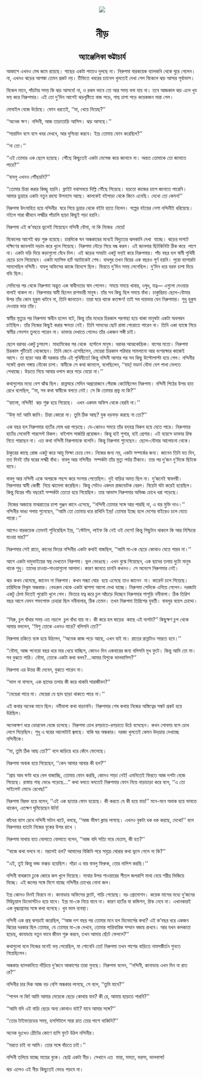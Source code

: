 <div align=center> <img src="./../../metadata/images/rabibasariya/নীড়.jpg" align="center" ></div>
<h1 align=center>নীড়</h1>
<h2 align=center>অ্যাঞ্জেলিকা ভট্টাচার্য</h2>
<div><p>&#x986;&#x995;&#x9BE;&#x9B6;&#x9C7; &#x98F;&#x996;&#x9A8;&#x993; &#x9AE;&#x9C7;&#x998; &#x99C;&#x9AE;&#x9C7; &#x9B0;&#x9DF;&#x9C7;&#x99B;&#x9C7;&#x964; &#x997;&#x9BE;&#x99B;&#x9C7;&#x9B0; &#x98F;&#x995;&#x99F;&#x9BE; &#x9AA;&#x9BE;&#x9A4;&#x9BE;&#x993; &#x9A6;&#x9C1;&#x9B2;&#x99B;&#x9C7; &#x9A8;&#x9BE;&#x964; &#x9A8;&#x9BF;&#x9B0;&#x9C1;&#x9AA;&#x9AE;&#x9BE; &#x9AC;&#x9BE;&#x9B0;&#x995;&#x9DF;&#x9C7;&#x995; &#x9AC;&#x9CD;&#x9AF;&#x9BE;&#x9B2;&#x995;&#x9A8;&#x9BF; &#x9A5;&#x9C7;&#x995;&#x9C7; &#x998;&#x9C1;&#x9B0;&#x9C7; &#x997;&#x9C7;&#x9B2;&#x9C7;&#x9A8;&#x964; &#x9A8;&#x9BE;, &#x98F;&#x996;&#x9A8;&#x993; &#x99D;&#x9DC;&#x9C7;&#x9B0; &#x986;&#x9B6;&#x999;&#x9CD;&#x995;&#x9BE; &#x9A4;&#x9C7;&#x9AE;&#x9A8; &#x9AA;&#x9CD;&#x9B0;&#x995;&#x99F; &#x9A8;&#x9DF;&#x964; &#x99F;&#x9BF;&#x9AD;&#x9BF;&#x9A4;&#x9C7; &#x996;&#x9AC;&#x9B0;&#x9C7;&#x9B0; &#x99A;&#x9CD;&#x9AF;&#x9BE;&#x9A8;&#x9C7;&#x9B2; &#x996;&#x9C1;&#x9B2;&#x9A4;&#x9C7;&#x987; &#x9A6;&#x9C7;&#x996;&#x9BE; &#x997;&#x9C7;&#x9B2; &#x9AC;&#x9BF;&#x995;&#x9C7;&#x9B2;&#x9C7; &#x99D;&#x9DC; &#x986;&#x9B8;&#x9BE;&#x9B0; &#x9AA;&#x9C2;&#x9B0;&#x9CD;&#x9AC;&#x9BE;&#x9AD;&#x9BE;&#x9B8;&#x964;</p><p>&#x9AC;&#x9BF;&#x995;&#x9C7;&#x9B2; &#x9AE;&#x9BE;&#x9A8;&#x9C7;, &#x9AA;&#x9BE;&#x981;&#x99A;&#x99F;&#x9BE;&#x9B0; &#x9B8;&#x9AE;&#x9DF; &#x995;&#x9BF; &#x99D;&#x9DC; &#x986;&#x9B8;&#x9AC;&#x9C7;! &#x9A8;&#x9BE;, &#x993; &#x9B0;&#x995;&#x9AE; &#x9AD;&#x9BE;&#x9AC;&#x9C7; &#x9A4;&#x9CB; &#x986;&#x9B0; &#x9B8;&#x9AE;&#x9DF; &#x9AC;&#x9B2;&#x9BE; &#x9AF;&#x9BE;&#x9DF; &#x9A8;&#x9BE;&#x964; &#x9A4;&#x9AC;&#x9C7; &#x986;&#x99C;&#x995;&#x9BE;&#x9B2; &#x99D;&#x9DC; &#x98F;&#x9B2;&#x9C7; &#x996;&#x9C1;&#x9AC; &#x9AD;&#x9DF; &#x995;&#x9B0;&#x9C7; &#x9A8;&#x9BF;&#x9B0;&#x9C1;&#x9AA;&#x9AE;&#x9BE;&#x9B0;&#x964; &#x98F;&#x987; &#x9A4;&#x9CB; &#x9A6;&#x9C1;&#x2019;&#x9A6;&#x9BF;&#x9A8; &#x986;&#x997;&#x9C7;&#x987; &#x99D;&#x9DC;&#x9AC;&#x9C3;&#x9B7;&#x9CD;&#x99F;&#x9BF;&#x9A4;&#x9C7; &#x9AC;&#x9BE;&#x99C; &#x9AA;&#x9DC;&#x9C7;, &#x997;&#x9BE;&#x99B; &#x99A;&#x9BE;&#x9AA;&#x9BE; &#x9AA;&#x9A1;&#x9BC;&#x9C7; &#x995;&#x9DF;&#x9C7;&#x995;&#x99C;&#x9A8; &#x9AE;&#x9BE;&#x9B0;&#x9BE; &#x997;&#x9C7;&#x9B2;&#x964;&#xA0;</p><p>&#x9AE;&#x9CB;&#x9AC;&#x9BE;&#x987;&#x9B2; &#x9AC;&#x9C7;&#x99C;&#x9C7; &#x989;&#x9A0;&#x9C7;&#x99B;&#x9C7;&#x964; &#x9AB;&#x9CB;&#x9A8; &#x9A7;&#x9B0;&#x9A4;&#x9C7;&#x987;, &#x2018;&#x2018;&#x9AE;&#x9BE;, &#x996;&#x9C7;&#x9DF;&#x9C7; &#x9A8;&#x9BF;&#x9DF;&#x9C7;&#x99B;?&#x2019;&#x2019;</p><p>&#x2018;&#x2018;&#x985;&#x9A8;&#x9C7;&#x995; &#x995;&#x9CD;&#x9B7;&#x9A3;&#x964; &#x9A8;&#x9A8;&#x9CD;&#x9A6;&#x9BF;&#x9A8;&#x9C0;, &#x986;&#x99C; &#x9A4;&#x9BE;&#x9DC;&#x9BE;&#x9A4;&#x9BE;&#x9DC;&#x9BF; &#x986;&#x9B8;&#x9BF;&#x9B8;&#x964; &#x99D;&#x9DC; &#x986;&#x9B8;&#x99B;&#x9C7;&#x964;&#x2019;&#x2019;</p><p>&#x2018;&#x2018;&#x9B8;&#x9BE;&#x9B0;&#x9BE;&#x9A6;&#x9BF;&#x9A8; &#x9AC;&#x9B8;&#x9C7; &#x9AC;&#x9B8;&#x9C7; &#x996;&#x9AC;&#x9B0; &#x9A6;&#x9C7;&#x996;&#x9AC;&#x9C7;, &#x986;&#x9B0; &#x9A6;&#x9C1;&#x9B6;&#x9CD;&#x99A;&#x9BF;&#x9A8;&#x9CD;&#x9A4;&#x9BE; &#x995;&#x9B0;&#x9AC;&#x9C7;&#x964; &#x987;&#x9A8;&#x9CD;&#x9A6;&#x9CD;&#x9B0; &#x9A4;&#x9CB;&#x9AE;&#x9BE;&#x9DF; &#x9AB;&#x9CB;&#x9A8; &#x995;&#x9B0;&#x9C7;&#x99B;&#x9BF;&#x9B2;?&#x2019;&#x2019;</p><p>&#x2018;&#x2018;&#x9A8;&#x9BE; &#x9A4;&#x9CB;&#x964;&#x2019;&#x2019;</p><p>&#x2018;&#x2018;&#x98F;&#x987; &#x9A4;&#x9CB;&#x9AE;&#x9BE;&#x9B0; &#x98F;&#x995; &#x99B;&#x9C7;&#x9B2;&#x9C7; &#x9B9;&#x9DF;&#x9C7;&#x99B;&#x9C7;&#x964; &#x9AA;&#x9CC;&#x981;&#x99B;&#x9C7; &#x995;&#x9BF;&#x99B;&#x9C1;&#x9A4;&#x9C7;&#x987; &#x98F;&#x995;&#x99F;&#x9BE; &#x9AE;&#x9C7;&#x9B8;&#x9C7;&#x99C; &#x995;&#x9B0;&#x9C7; &#x99C;&#x9BE;&#x9A8;&#x9BE;&#x9AC;&#x9C7; &#x9A8;&#x9BE;&#x964; &#x985;&#x9A8;&#x9CD;&#x9A4;&#x9A4; &#x9A4;&#x9CB;&#x9AE;&#x9BE;&#x995;&#x9C7; &#x9A4;&#x9CB; &#x99C;&#x9BE;&#x9A8;&#x9BE;&#x9A4;&#x9C7; &#x9AA;&#x9BE;&#x9B0;&#x9C7;?&#x2019;&#x2019;</p><p>&#x2018;&#x2018;&#x9AC;&#x9BE;&#x9AC;&#x9B2;&#x9C1; &#x98F;&#x996;&#x9A8;&#x993; &#x9AA;&#x9CC;&#x981;&#x99B;&#x9DF;&#x9A8;&#x9BF;?&#x2019;&#x2019;</p><p>&#x2018;&#x2018;&#x9A4;&#x9CB;&#x9AE;&#x9BE;&#x9B0; &#x99A;&#x9BF;&#x9A8;&#x9CD;&#x9A4;&#x9BE; &#x995;&#x9B0;&#x9BE;&#x9B0; &#x995;&#x9BF;&#x99A;&#x9CD;&#x99B;&#x9C1; &#x9B9;&#x9DF;&#x9A8;&#x9BF;&#x964; &#x9AB;&#x9CD;&#x9B2;&#x9BE;&#x987;&#x99F; &#x9AF;&#x9A5;&#x9BE;&#x9B8;&#x9AE;&#x9DF;&#x9C7; &#x9A6;&#x9BF;&#x9B2;&#x9CD;&#x9B2;&#x9BF; &#x9AA;&#x9CC;&#x981;&#x99B;&#x9C7; &#x997;&#x9BF;&#x9DF;&#x9C7;&#x99B;&#x9C7;&#x964; &#x9B9;&#x9DF;&#x9A4;&#x9CB; &#x995;&#x9BE;&#x99C;&#x9C7;&#x9B0; &#x99A;&#x9BE;&#x9AA;&#x9C7; &#x99C;&#x9BE;&#x9A8;&#x9BE;&#x9A4;&#x9C7; &#x9AA;&#x9BE;&#x9B0;&#x9C7;&#x9A8;&#x9BF;&#x964; &#x986;&#x9AE;&#x9BE;&#x9B0; &#x9A1;&#x9CD;&#x9B0;&#x9DF;&#x9BE;&#x9B0;&#x9C7; &#x98F;&#x995;&#x99F;&#x9BE; &#x9A8;&#x9A4;&#x9C1;&#x9A8; &#x9B0;&#x9B9;&#x9B8;&#x9CD;&#x9AF; &#x989;&#x9AA;&#x9A8;&#x9CD;&#x9AF;&#x9BE;&#x9B8; &#x986;&#x99B;&#x9C7;&#x964; &#x995;&#x9BE;&#x9B2;&#x995;&#x9C7;&#x987; &#x9AC;&#x987;&#x9AA;&#x9BE;&#x9DC;&#x9BE; &#x9A5;&#x9C7;&#x995;&#x9C7; &#x995;&#x9BF;&#x9A8;&#x9C7; &#x98F;&#x9A8;&#x9C7;&#x99B;&#x9BF;&#x964; &#x9A6;&#x9C7;&#x996;&#x9CB; &#x9A4;&#x9CB; &#x995;&#x9C7;&#x9AE;&#x9A8;!&#x2019;&#x2019;</p><p>&#x9A8;&#x9BF;&#x9B0;&#x9C1;&#x9AA;&#x9AE;&#x9BE; &#x989;&#x9CE;&#x9B8;&#x9BE;&#x9B9;&#x9BF;&#x9A4; &#x9B9;&#x9DF;&#x9C7; &#x9A8;&#x9A8;&#x9CD;&#x9A6;&#x9BF;&#x9A8;&#x9C0;&#x9B0;&#xA0; &#x998;&#x9B0;&#x9C7; &#x997;&#x9BF;&#x9DF;&#x9C7; &#x9A1;&#x9CD;&#x9B0;&#x9DF;&#x9BE;&#x9B0; &#x9A5;&#x9C7;&#x995;&#x9C7; &#x9AC;&#x987;&#x99F;&#x9BE; &#x9B9;&#x9BE;&#x9A4;&#x9C7; &#x9A8;&#x9BF;&#x9B2;&#x9C7;&#x9A8;&#x964; &#x997;&#x9B2;&#x9CD;&#x9AA;&#x9C7;&#x9B0; &#x9AC;&#x987;&#x9DF;&#x9C7;&#x9B0; &#x9A8;&#x9C7;&#x9B6;&#x9BE; &#x9A8;&#x9A8;&#x9CD;&#x9A6;&#x9BF;&#x9A8;&#x9C0;&#x987; &#x9A7;&#x9B0;&#x9BF;&#x9DF;&#x9C7;&#x99B;&#x9C7;&#x964; &#x9A8;&#x987;&#x9B2;&#x9C7; &#x9B8;&#x9BE;&#x9B0;&#x9BE; &#x99C;&#x9C0;&#x9AC;&#x9A8;&#x9C7; &#x9B2;&#x995;&#x9CD;&#x9B7;&#x9CD;&#x9AE;&#x9C0;&#x9B0; &#x9AA;&#x9BE;&#x981;&#x99A;&#x9BE;&#x9B2;&#x9BF; &#x99B;&#x9BE;&#x9DC;&#x9BE; &#x995;&#x9BF;&#x99B;&#x9C1;&#x987; &#x9AA;&#x9DC;&#x9BE; &#x9B9;&#x9DF;&#x9A8;&#x9BF;&#x964;</p><p>&#x9A8;&#x9BF;&#x9B0;&#x9C1;&#x9AA;&#x9AE;&#x9BE; &#x98F;&#x987; &#x995;&#x2019;&#x9AC;&#x99B;&#x9B0;&#x9C7; &#x9AD;&#x9C1;&#x9B2;&#x9C7;&#x987; &#x997;&#x9BF;&#x9DF;&#x9C7;&#x99B;&#x9C7;&#x9A8; &#x9A8;&#x9A8;&#x9CD;&#x9A6;&#x9BF;&#x9A8;&#x9C0; &#x9AC;&#x9CC;&#x9AE;&#x9BE;, &#x9A8;&#x9BE; &#x995;&#x9BF; &#x9A8;&#x9BF;&#x99C;&#x9C7;&#x9B0;&#xA0; &#x9AE;&#x9C7;&#x9DF;&#x9C7;!</p><p>&#x9AC;&#x9BF;&#x995;&#x9C7;&#x9B2;&#x9C7;&#x9B0; &#x986;&#x997;&#x9C7;&#x987; &#x99D;&#x9DC; &#x9B6;&#x9C1;&#x9B0;&#x9C1; &#x9B9;&#x9DF;&#x9C7;&#x99B;&#x9C7;&#x964; &#x99A;&#x9BE;&#x9B0;&#x9A6;&#x9BF;&#x995;&#x9C7; &#x998;&#x9A8; &#x985;&#x9A8;&#x9CD;&#x9A7;&#x995;&#x9BE;&#x9B0;&#x9C7;&#x9B0; &#x9AE;&#x9A7;&#x9CD;&#x9AF;&#x9C7;&#x987; &#x9AC;&#x9BF;&#x9A6;&#x9CD;&#x9AF;&#x9C1;&#x9A4;&#x9C7;&#x9B0; &#x99D;&#x9B2;&#x995;&#x9BE;&#x9A8;&#x9BF; &#x9A6;&#x9C7;&#x996;&#x9BE;&#xA0; &#x9AF;&#x9BE;&#x99A;&#x9CD;&#x99B;&#x9C7;&#x964; &#x99D;&#x9DC;&#x9C7;&#x9B0; &#x9A6;&#x9BE;&#x9AA;&#x99F;&#x9C7; &#x9A6;&#x995;&#x9CD;&#x9B7;&#x9BF;&#x9A3;&#x9C7;&#x9B0; &#x99C;&#x9BE;&#x9A8;&#x9B2;&#x9BE;&#x99F;&#x9BE; &#x9A6;&#x9A1;&#x9BC;&#x9BE;&#x9AE; &#x995;&#x9B0;&#x9C7; &#x996;&#x9C1;&#x9B2;&#x9C7; &#x997;&#x9BF;&#x9DF;&#x9C7;&#x99B;&#x9C7;&#x964; &#x9A8;&#x9BF;&#x9B0;&#x9C1;&#x9AA;&#x9AE;&#x9BE; &#x9A6;&#x9CC;&#x9DC;&#x9C7; &#x997;&#x9BF;&#x9DF;&#x9C7; &#x9AC;&#x9A8;&#x9CD;&#x9A7; &#x995;&#x9B0;&#x9B2;&#x964; &#x98F;&#x987; &#x99C;&#x9BE;&#x9A8;&#x9B2;&#x9BE;&#x9B0; &#x99B;&#x9BF;&#x99F;&#x995;&#x9BF;&#x9A8;&#x9BF;&#x99F;&#x9BE; &#x9A0;&#x9BF;&#x995; &#x995;&#x9B0;&#x9C7;&#xA0; &#x9B2;&#x9BE;&#x997;&#x9C7; &#x9A8;&#x9BE;&#x964; &#x98F;&#x995;&#x99F;&#x9BE; &#x9A6;&#x9DC;&#x9BF; &#x9A6;&#x9BF;&#x9DF;&#x9C7; &#x995;&#x9DC;&#x9BE;&#x997;&#x9C1;&#x9B2;&#x9CB; &#x9AC;&#x9C7;&#x981;&#x9A7;&#x9C7; &#x9A6;&#x9BF;&#x9B2;&#x964; &#x98F;&#x987; &#x99D;&#x9DC;&#x9C7;&#x9B0; &#x9B8;&#x9AE;&#x9DF;&#x99F;&#x9BE; &#x98F;&#x995;&#x99F;&#x9C1; &#x9AD;&#x9DF;&#x987; &#x995;&#x9B0;&#x9C7; &#x9A8;&#x9BF;&#x9B0;&#x9C1;&#x9AA;&#x9AE;&#x9BE;&#x9B0;&#x964; &#x9AA;&#x9BE;&#x981;&#x99A; &#x9AC;&#x99B;&#x9B0; &#x9B9;&#x9B2; &#x9B8;&#x9CD;&#x9AC;&#x9BE;&#x9AE;&#x9C0; &#x9AA;&#x9C3;&#x9A5;&#x9BF;&#x9AC;&#x9C0; &#x99B;&#x9C7;&#x9DC;&#x9C7; &#x99A;&#x9B2;&#x9C7; &#x997;&#x9BF;&#x9DF;&#x9C7;&#x99B;&#x9C7;&#x9A8;&#x964; &#x98F;&#x995;&#x99F;&#x9BE; &#x9AE;&#x9CD;&#x9AF;&#x9BE;&#x9B8;&#x9BF;&#x9AD; &#x9B9;&#x9BE;&#x9B0;&#x9CD;&#x99F; &#x985;&#x9CD;&#x9AF;&#x9BE;&#x99F;&#x9BE;&#x995;&#x9C7;&#x987; &#x9B6;&#x9C7;&#x9B7;&#x964; &#x9AC;&#x9BE;&#x9AC;&#x9B2;&#x9C1;&#x9B0; &#x9A4;&#x996;&#x9A8; &#x9AC;&#x9BF;&#x9DF;&#x9C7;&#x9B0; &#x98F;&#x995; &#x9AC;&#x99B;&#x9B0;&#x993; &#x9AA;&#x9C2;&#x9B0;&#x9CD;&#x9A3; &#x9B9;&#x9DF;&#x9A8;&#x9BF;&#x964; &#x9AA;&#x9C1;&#x9B0;&#x9CB; &#x9AC;&#x9CD;&#x9AF;&#x9BE;&#x9AA;&#x9BE;&#x9B0;&#x99F;&#x9BE; &#x9B8;&#x9BE;&#x9AE;&#x9B2;&#x9C7;&#x99B;&#x9BF;&#x9B2; &#x9A8;&#x9A8;&#x9CD;&#x9A6;&#x9BF;&#x9A8;&#x9C0;&#x964; &#x9AC;&#x9BE;&#x9AC;&#x9B2;&#x9C1; &#x985;&#x9AB;&#x9BF;&#x9B8;&#x9C7;&#x9B0; &#x995;&#x9BE;&#x99C;&#x9C7; &#x9AC;&#x9BF;&#x9A6;&#x9C7;&#x9B6;&#x9C7; &#x99B;&#x9BF;&#x9B2;&#x964; &#x9AB;&#x9BF;&#x9B0;&#x9A4;&#x9C7; &#x9A6;&#x9C1;&#x2019;&#x9A6;&#x9BF;&#x9A8; &#x9B8;&#x9AE;&#x9DF; &#x9B2;&#x9C7;&#x997;&#x9C7;&#x99B;&#x9BF;&#x9B2;&#x964; &#x9A6;&#x9C1;&#x2019;&#x9A6;&#x9BF;&#x9A8; &#x9A7;&#x9B0;&#x9C7; &#x9AC;&#x9B0;&#x9AB; &#x99A;&#x9BE;&#x9AA;&#x9BE; &#x9A6;&#x9BF;&#x9DF;&#x9C7; &#x9AC;&#x9A1;&#x9BF; &#x99B;&#x9BF;&#x9B2;&#x964;&#xA0;</p><p>&#x9B8;&#x9C7;&#x9A6;&#x9BF;&#x9A8;&#x9C7;&#x9B0; &#x9AA;&#x9B0; &#x9A5;&#x9C7;&#x995;&#x9C7; &#x9A8;&#x9BF;&#x9B0;&#x9C1;&#x9AA;&#x9AE;&#x9BE; &#x985;&#x9A6;&#x9CD;&#x9AD;&#x9C1;&#x9A4; &#x98F;&#x995; &#x9B8;&#x9CD;&#x9AC;&#x9BE;&#x9A7;&#x9C0;&#x9A8;&#x9A4;&#x9BE;&#x9B0; &#x9B8;&#x9CD;&#x9AC;&#x9BE;&#x9A6; &#x9AA;&#x9C7;&#x9B2;&#x9C7;&#x9A8;&#x964; &#x9B8;&#x9AE;&#x9DF;&#x9C7; &#x9B8;&#x9AE;&#x9DF;&#x9C7; &#x996;&#x9BE;&#x9AC;&#x9BE;&#x9B0;, &#x993;&#x9B7;&#x9C1;&#x9A7;, &#x9AF;&#x9A4;&#x9CD;&#x9A8;&#x2014; &#x98F;&#x997;&#x9C1;&#x9B2;&#x9CB; &#x9A6;&#x9C7;&#x993;&#x9DF;&#x9BE;&#x9B0; &#x9AC;&#x9BE;&#x9B2;&#x9BE;&#x987; &#x9A5;&#x9BE;&#x995;&#x9B2; &#x9A8;&#x9BE;&#x964; &#x9A8;&#x9BF;&#x9B0;&#x9C1;&#x9AA;&#x9AE;&#x9BE;&#x9B0; &#x9B8;&#x9CD;&#x9AC;&#x9BE;&#x9AE;&#x9C0; &#x99B;&#x9BF;&#x9B2;&#x9C7;&#x9A8; &#x9B0;&#x9BE;&#x9B6;&#x9AD;&#x9BE;&#x9B0;&#x9C0; &#x9AE;&#x9BE;&#x9A8;&#x9C1;&#x9B7;&#x964; &#x9A4;&#x9BE;&#x981;&#x9B0; &#x9B8;&#x9AC; &#x995;&#x9BF;&#x99B;&#x9C1; &#x99B;&#x9BF;&#x9B2; &#x9B8;&#x9AE;&#x9DF;&#x9C7; &#x9AC;&#x9BE;&#x981;&#x9A7;&#x9BE;&#x964; &#x99A;&#x9BE;&#x995;&#x9C1;&#x9B0;&#x9BF;&#x9B0;&#x9A4; &#x99B;&#x9C7;&#x9B2;&#x9C7;-&#x9AC;&#x9CC;&#x9AE;&#x9BE;&#x9B0; &#x989;&#x9AA;&#x9B0; &#x9A4;&#x9BE;&#x981;&#x9B0; &#x995;&#x9CB;&#x9A8; &#x9B9;&#x9C1;&#x995;&#x9C1;&#x9AE; &#x996;&#x9BE;&#x99F;&#x9AC;&#x9C7; &#x9A8;&#x9BE;, &#x9A4;&#x9BF;&#x9A8;&#x9BF; &#x99C;&#x9BE;&#x9A8;&#x9A4;&#x9C7;&#x9A8;&#x964; &#x9A4;&#x9BE;&#x9B0;&#x9BE; &#x998;&#x9B0;&#x9C7; &#x9A5;&#x9BE;&#x995;&#x9C7; &#x995;&#x9A4;&#x995;&#x9CD;&#x9B7;&#x9A3;! &#x9A4;&#x9BE;&#x987; &#x9B8;&#x9AC; &#x9A6;&#x9BE;&#x9DF;&#x9AD;&#x9BE;&#x9B0; &#x9AF;&#x9C7;&#x9A8; &#x9A8;&#x9BF;&#x9B0;&#x9C1;&#x9AA;&#x9AE;&#x9BE;&#x9B0;&#x964; &#x9B6;&#x9C1;&#x9A7;&#x9C1; &#x9B9;&#x9C1;&#x995;&#x9C1;&#x9AE; &#x9A6;&#x9C7;&#x993;&#x9DF;&#x9BE;&#x9B0; &#x9AD;&#x9BE;&#x9B0; &#x9A4;&#x9BE;&#x981;&#x9B0;&#x964;</p><p>&#x9B8;&#x9CD;&#x9AC;&#x9BE;&#x9AE;&#x9C0;&#x9B0; &#x9AE;&#x9C3;&#x9A4;&#x9CD;&#x9AF;&#x9C1;&#x9B0; &#x9AA;&#x9B0; &#x9A8;&#x9BF;&#x9B0;&#x9C1;&#x9AA;&#x9AE;&#x9BE; &#x9B8;&#x9CD;&#x9AC;&#x9BE;&#x9A7;&#x9C0;&#x9A8; &#x9B9;&#x9B2;&#x9C7;&#x9A8; &#x9AC;&#x99F;&#x9C7;, &#x995;&#x9BF;&#x9A8;&#x9CD;&#x9A4;&#x9C1; &#x9A4;&#x9BE;&#x981;&#x9B0; &#x9AE;&#x9A7;&#x9CD;&#x9AF;&#x9C7;&#x9B0; &#x99A;&#x9BF;&#x9B0;&#x995;&#x9BE;&#x9B2; &#x9AA;&#x9B0;&#x997;&#x9BE;&#x99B;&#x9BE; &#x9B9;&#x9DF;&#x9C7; &#x9A5;&#x9BE;&#x995;&#x9BE; &#x9AE;&#x9BE;&#x9A8;&#x9C1;&#x9B7;&#x99F;&#x9BE; &#x98F;&#x995;&#x99F;&#x9BE; &#x985;&#x9AC;&#x9B2;&#x9AE;&#x9CD;&#x9AC;&#x9A8; &#x99A;&#x9BE;&#x987;&#x99B;&#x9BF;&#x9B2;&#x964; &#x9A4;&#x9BE;&#x981;&#x9B0; &#x9A8;&#x9BF;&#x99C;&#x9C7;&#x9B0; &#x995;&#x9BF;&#x99B;&#x9C1;&#x987; &#x995;&#x9B0;&#x9BE;&#x9B0; &#x995;&#x9CD;&#x9B7;&#x9AE;&#x9A4;&#x9BE; &#x9A8;&#x9C7;&#x987;&#x964; &#x9A4;&#x9BF;&#x9A8;&#x9BF; &#x9B8;&#x9BE;&#x9AE;&#x9A8;&#x9C7;&#x9B0; &#x99B;&#x9CB;&#x99F; &#x9B0;&#x9BE;&#x9B8;&#x9CD;&#x9A4;&#x9BE; &#x9AA;&#x9C7;&#x9B0;&#x9CB;&#x9A4;&#x9C7; &#x9AA;&#x9BE;&#x9B0;&#x9C7;&#x9A8; &#x9A8;&#x9BE;&#x964; &#x9A4;&#x9BF;&#x9A8;&#x9BF; &#x98F;&#x995;&#x9BE; &#x9AC;&#x9CD;&#x9AF;&#x9BE;&#x999;&#x9CD;&#x995;&#x9C7; &#x997;&#x9BF;&#x9DF;&#x9C7; &#x9B8;&#x9CD;&#x9AC;&#x9BE;&#x9AE;&#x9C0;&#x9B0; &#x9AA;&#x9C7;&#x9A8;&#x9B6;&#x9A8; &#x9A4;&#x9C1;&#x9B2;&#x9A4;&#x9C7; &#x9AA;&#x9BE;&#x9B0;&#x9C7;&#x9A8; &#x9A8;&#x9BE;&#x964; &#x9A1;&#x9BE;&#x995;&#x9CD;&#x9A4;&#x9BE;&#x9B0; &#x9A6;&#x9C7;&#x996;&#x9BE;&#x9A4;&#x9C7; &#x997;&#x9C7;&#x9B2;&#x9C7;&#x993; &#x9A4;&#x9BE;&#x981;&#x9B0; &#x98F;&#x995;&#x99C;&#x9A8; &#x9B8;&#x999;&#x9CD;&#x997;&#x9C0; &#x99A;&#x9BE;&#x987;&#x964;</p><p>&#x99B;&#x9C7;&#x9B2;&#x9C7; &#x9AC;&#x9B0;&#x9BE;&#x9AC;&#x9B0; &#x98F;&#x995;&#x99F;&#x9C1; &#x99A;&#x9C1;&#x9AA;&#x99A;&#x9BE;&#x9AA;&#x964; &#x9AE;&#x9BE;&#x9A7;&#x9CD;&#x9AF;&#x9AE;&#x9BF;&#x995;&#x9C7;&#x9B0; &#x9AA;&#x9B0; &#x9A5;&#x9C7;&#x995;&#x9C7;&#xA0; &#x9B9;&#x9B8;&#x9CD;&#x99F;&#x9C7;&#x9B2;&#x9C7; &#x9AE;&#x9BE;&#x9A8;&#x9C1;&#x9B7;&#x964; &#x9AC;&#x9B0;&#x9BE;&#x9AC;&#x9B0; &#x986;&#x9A4;&#x9CD;&#x9AE;&#x995;&#x9C7;&#x9A8;&#x9CD;&#x9A6;&#x9CD;&#x9B0;&#x9BF;&#x995;&#x964; &#x9AC;&#x9BE;&#x9AA;&#x9C7;&#x9B0; &#x9AE;&#x9A4;&#x9CB;&#x964; &#x9A8;&#x9BF;&#x9B0;&#x9C1;&#x9AA;&#x9AE;&#x9BE; &#x99A;&#x9BF;&#x9B0;&#x995;&#x9BE;&#x9B2; &#x997;&#x9C1;&#x99F;&#x9BF;&#x9DF;&#x9C7;&#x987; &#x9A5;&#x9C7;&#x995;&#x9C7;&#x99B;&#x9C7;&#x9A8;&#x964; &#x9A4;&#x9BF;&#x9A8;&#x9BF; &#x99C;&#x9C7;&#x9A8;&#x9C7; &#x98F;&#x9B8;&#x9C7;&#x99B;&#x9BF;&#x9B2;&#x9C7;&#x9A8;, &#x9AE;&#x9C7;&#x9DF;&#x9C7;&#x9B0;&#x9BE; &#x99A;&#x9BF;&#x9B0;&#x995;&#x9BE;&#x9B2; &#x9AA;&#x9B0;&#x9BF;&#x9AC;&#x9BE;&#x9B0; &#x9B8;&#x9BE;&#x9AE;&#x9B2;&#x9BE;&#x9A8;&#x9CB; &#x986;&#x9B0; &#x9AC;&#x982;&#x9B6;&#x9B0;&#x995;&#x9CD;&#x9B7;&#x9BE;&#x9B0; &#x995;&#x9BE;&#x99C;&#x9C7;&#x987; &#x986;&#x9B8;&#x9C7;&#x964; &#x9A4;&#x9BE; &#x99B;&#x9BE;&#x9DC;&#x9BE; &#x986;&#x9B0; &#x995;&#x9C0; &#x9A6;&#x9B0;&#x995;&#x9BE;&#x9B0; &#x9A4;&#x9BE;&#x981;&#x9B0; &#x98F;&#x987; &#x9AA;&#x9C3;&#x9A5;&#x9BF;&#x9AC;&#x9C0;&#x9A4;&#x9C7;! &#x995;&#x9BF;&#x9A8;&#x9CD;&#x9A4;&#x9C1; &#x9A8;&#x9A8;&#x9CD;&#x9A6;&#x9BF;&#x9A8;&#x9C0; &#x986;&#x9B8;&#x9BE;&#x9B0; &#x9AA;&#x9B0; &#x9B8;&#x9AC; &#x995;&#x9BF;&#x99B;&#x9C1; &#x989;&#x9B2;&#x9CD;&#x99F;&#x9CB;&#x9AA;&#x9BE;&#x9B2;&#x9CD;&#x99F;&#x9BE; &#x9B9;&#x9DF;&#x9C7; &#x997;&#x9C7;&#x9B2;&#x964; &#x9A8;&#x9A8;&#x9CD;&#x9A6;&#x9BF;&#x9A8;&#x9C0;&#x9B0; &#x9B8;&#x999;&#x9CD;&#x997;&#x9C7;&#x987; &#x9AA;&#x9CD;&#x9B0;&#x9A5;&#x9AE; &#x997;&#x999;&#x9CD;&#x997;&#x9BE;&#x9DF; &#x9A8;&#x9CC;&#x995;&#x9CB; &#x99A;&#x9BE;&#x9AA;&#x9BE;&#x964; &#x9B8;&#x9CD;&#x9AC;&#x9BE;&#x9AE;&#x9C0;&#x995;&#x9C7; &#x9B8;&#x9C7; &#x995;&#x9A5;&#x9BE; &#x99C;&#x9BE;&#x9A8;&#x9BE;&#x9B2;&#x9C7;, &#x9AC;&#x9B2;&#x9C7;&#x99B;&#x9BF;&#x9B2;&#x9C7;&#x9A8;, &#x2018;&#x2018;&#x9AC;&#x9BE;&#x9B9;&#x9CD;! &#x9AE;&#x9A1;&#x9BE;&#x9B0;&#x9CD;&#x9A8; &#x9AC;&#x9CC;&#x9AE;&#x9BE; &#x9AC;&#x9C7;&#x9B6; &#x9AA;&#x9BE;&#x996;&#x9BE; &#x9AE;&#x9C7;&#x9B2;&#x9A4;&#x9C7; &#x9B6;&#x9C7;&#x996;&#x9BE;&#x99A;&#x9CD;&#x99B;&#x9C7;&#x964; &#x989;&#x9DC;&#x9A4;&#x9C7; &#x997;&#x9BF;&#x9DF;&#x9C7; &#x986;&#x9AC;&#x9BE;&#x9B0; &#x9A7;&#x9AA;&#x9BE;&#x9B8; &#x995;&#x9B0;&#x9C7; &#x9AA;&#x9DC;&#x9C7; &#x9AF;&#x9C7;&#x9DF;&#x9CB; &#x9A8;&#x9BE;&#x964;&#x2019;&#x2019;</p><p>&#x995;&#x9A5;&#x9BE;&#x997;&#x9C1;&#x9B2;&#x9CB;&#x9B0; &#x9AE;&#x9A7;&#x9CD;&#x9AF;&#x9C7; &#x9AC;&#x9C7;&#x9B6; &#x99D;&#x9BE;&#x981;&#x99D; &#x99B;&#x9BF;&#x9B2;&#x964; &#x9B0;&#x9BE;&#x9A8;&#x9CD;&#x9A8;&#x9BE;&#x998;&#x9B0;&#x9C7; &#x9B8;&#x9C7;&#x9A6;&#x9BF;&#x9A8; &#x985;&#x9AA;&#x9CD;&#x9B0;&#x9DF;&#x9CB;&#x99C;&#x9A8;&#x9C7; &#x9AA;&#x9C7;&#x981;&#x9DF;&#x9BE;&#x99C; &#x995;&#x9C7;&#x99F;&#x9C7;&#x99B;&#x9BF;&#x9B2;&#x9C7;&#x9A8; &#x9A8;&#x9BF;&#x9B0;&#x9C1;&#x9AA;&#x9AE;&#x9BE;&#x964; &#x9A8;&#x9A8;&#x9CD;&#x9A6;&#x9BF;&#x9A8;&#x9C0; &#x9AA;&#x9BF;&#x9A0;&#x9C7;&#x9B0; &#x989;&#x9AA;&#x9B0; &#x9B9;&#x9BE;&#x9A4; &#x9B0;&#x9C7;&#x996;&#x9C7; &#x9AC;&#x9B2;&#x9C7;&#x99B;&#x9BF;&#x9B2;, &#x2018;&#x2018;&#x9AE;&#x9BE;, &#x9B8;&#x9AC; &#x995;&#x9A5;&#x9BE; &#x9B8;&#x9CD;&#x9AC;&#x9BE;&#x9AE;&#x9C0;&#x995;&#x9C7; &#x9AC;&#x9B2;&#x9A4;&#x9C7; &#x9A8;&#x9C7;&#x987;&#x964; &#x9B8;&#x9C7; &#x995;&#x9BF; &#x9A4;&#x9CB;&#x9AE;&#x9BE;&#x9B0; &#x9AA;&#x9CD;&#x9B0;&#x9AD;&#x9C1; &#x9A8;&#x9BE; &#x995;&#x9BF;?&#x2019;&#x2019;&#xA0;&#xA0;</p><p>&#x2018;&#x2018;&#x9B9;&#x9CD;&#x9AF;&#x9BE;&#x9B2;&#x9CB;, &#x9A8;&#x9A8;&#x9CD;&#x9A6;&#x9BF;&#x9A8;&#x9C0;!&#xA0; &#x99D;&#x9DC; &#x9B6;&#x9C1;&#x9B0;&#x9C1; &#x9B9;&#x9DF;&#x9C7; &#x997;&#x9BF;&#x9DF;&#x9C7;&#x99B;&#x9C7;&#x964;&#xA0; &#x98F;&#x996;&#x9A8; &#x98F;&#x995;&#x9A6;&#x9AE; &#x985;&#x9AB;&#x9BF;&#x9B8; &#x9A5;&#x9C7;&#x995;&#x9C7; &#x9AC;&#x9C7;&#x9B0;&#x9AC;&#x9BF; &#x9A8;&#x9BE;&#x964;&#x2019;&#x2019;</p><p>&#x2018;&#x2018;&#x989;&#x9AB;&#x9CD; &#x9AE;&#x9BE;! &#x986;&#x9AE;&#x9BF; &#x99C;&#x9BE;&#x9A8;&#x9BF;&#x964; &#x99A;&#x9BF;&#x9A8;&#x9CD;&#x9A4;&#x9BE; &#x995;&#x9CB;&#x9B0;&#x9CB; &#x9A8;&#x9BE;&#x964; &#x9A4;&#x9C1;&#x9AE;&#x9BF; &#x9A0;&#x9BF;&#x995; &#x986;&#x99B;? &#x9AC;&#x9C1;&#x995; &#x9A7;&#x9A1;&#x9BC;&#x9AB;&#x9A1;&#x9BC; &#x995;&#x9B0;&#x99B;&#x9C7; &#x9A8;&#x9BE; &#x9A4;&#x9CB;?&#x2019;&#x2019;</p><p>&#x98F;&#x995; &#x9AC;&#x99B;&#x9B0; &#x9B9;&#x9B2; &#x9A8;&#x9BF;&#x9B0;&#x9C1;&#x9AA;&#x9AE;&#x9BE;&#x9B0; &#x9B9;&#x9BE;&#x9B0;&#x9CD;&#x99F;&#x9C7;&#x9B0; &#x9A6;&#x9CB;&#x9B7; &#x9A7;&#x9B0;&#x9BE; &#x9AA;&#x9DC;&#x9C7;&#x99B;&#x9C7;&#x964; &#x9AF;&#x9C7;-&#x995;&#x9CB;&#x9A8;&#x993; &#x9B8;&#x9AE;&#x9DF;&#x9C7; &#x9A4;&#x9BE;&#x981;&#x9B0; &#x9B9;&#x9A6;&#x9CD;&#x200C;&#x9AF;&#x9A8;&#x9CD;&#x9A4;&#x9CD;&#x9B0; &#x9AC;&#x9BF;&#x995;&#x9B2; &#x9B9;&#x9DF;&#x9C7; &#x9AF;&#x9C7;&#x9A4;&#x9C7; &#x9AA;&#x9BE;&#x9B0;&#x9C7;&#x964; &#x9A8;&#x9BF;&#x9B0;&#x9C1;&#x9AA;&#x9AE;&#x9BE;&#x9B0; &#x9B9;&#x9BE;&#x9B0;&#x9CD;&#x99F;&#x9C7;&#x9B0; &#x9B8;&#x9C7;&#x9AD;&#x9C7;&#x9A8;&#x9CD;&#x99F;&#x9BF; &#x9AA;&#x9BE;&#x9B0;&#x9B8;&#x9C7;&#x9A8;&#x9CD;&#x99F; &#x9AC;&#x9BF;&#x995;&#x9B2;&#x964; &#x9AC;&#x9BE;&#x987;&#x9AA;&#x9BE;&#x9B8; &#x9B8;&#x9BE;&#x9B0;&#x9CD;&#x99C;&#x9BE;&#x9B0;&#x9BF; &#x9AA;&#x9CD;&#x9B0;&#x9DF;&#x9CB;&#x99C;&#x9A8;&#x964; &#x995;&#x9BF;&#x9A8;&#x9CD;&#x9A4;&#x9C1; &#x9B9;&#x9BE;&#x987; &#x9B6;&#x9C1;&#x997;&#x9BE;&#x9B0;, &#x9B9;&#x9BE;&#x987; &#x9AA;&#x9CD;&#x9B0;&#x9C7;&#x9B6;&#x9BE;&#x9B0;&#x964; &#x98F;&#x987; &#x9AC;&#x9DF;&#x9C7;&#x9B8;&#x9C7; &#x9A1;&#x9BE;&#x995;&#x9CD;&#x9A4;&#x9BE;&#x9B0; &#x9B0;&#x9BF;&#x9B8;&#x9CD;&#x995; &#x9A8;&#x9BF;&#x9A4;&#x9C7; &#x9AA;&#x9BE;&#x9B0;&#x99B;&#x9C7;&#x9A8; &#x9A8;&#x9BE;&#x964; &#x98F;&#x9A4; &#x995;&#x9A5;&#x9BE; &#x9A8;&#x9A8;&#x9CD;&#x9A6;&#x9BF;&#x9A8;&#x9C0; &#x9A8;&#x9BF;&#x9B0;&#x9C1;&#x9AA;&#x9AE;&#x9BE;&#x995;&#x9C7; &#x9AC;&#x9B2;&#x9C7;&#x9A8;&#x9BF;&#x964; &#x995;&#x9BF;&#x9A8;&#x9CD;&#x9A4;&#x9C1; &#x9A8;&#x9BF;&#x9B0;&#x9C1;&#x9AA;&#x9AE;&#x9BE; &#x9B6;&#x9C1;&#x9A8;&#x9C7;&#x99B;&#x9C7;&#x9A8;&#x964; &#x99B;&#x9C7;&#x9B2;&#x9C7;-&#x9AC;&#x9CC;&#x9AE;&#x9BE;&#x9B0; &#x986;&#x9B2;&#x9CB;&#x99A;&#x9A8;&#x9BE; &#x9A5;&#x9C7;&#x995;&#x9C7;&#x964;</p><p>&#x9A0;&#x9BE;&#x995;&#x9C1;&#x9B0;&#x9C7;&#x9B0; &#x995;&#x9BE;&#x99B;&#x9C7; &#x9B0;&#x9CB;&#x99C; &#x98F;&#x995;&#x99F;&#x9C1; &#x995;&#x9B0;&#x9C7; &#x986;&#x9DF;&#x9C1; &#x9AD;&#x9BF;&#x995;&#x9CD;&#x9B7;&#x9BE; &#x99A;&#x9C7;&#x9DF;&#x9C7; &#x9A8;&#x9C7;&#x9A8;&#x964; &#x9A8;&#x9BF;&#x99C;&#x9C7;&#x9B0; &#x99C;&#x9A8;&#x9CD;&#x9AF; &#x9A8;&#x9DF;, &#x98F;&#x995;&#x99F;&#x9BE; &#x9B8;&#x9AE;&#x9CD;&#x9AA;&#x9B0;&#x9CD;&#x995;&#x9C7;&#x9B0; &#x99C;&#x9A8;&#x9CD;&#x9AF;&#x964; &#x99C;&#x9BE;&#x9A8;&#x9C7;&#x9A8; &#x9A4;&#x9BF;&#x9A8;&#x9BF; &#x9AF;&#x9A4; &#x9A6;&#x9BF;&#x9A8;, &#x9A4;&#x9A4; &#x9A6;&#x9BF;&#x9A8;&#x987; &#x9A4;&#x9BE;&#x981;&#x9B0; &#x998;&#x9B0;&#x9C7;&#x9B0; &#x9B2;&#x995;&#x9CD;&#x9B7;&#x9CD;&#x9AE;&#x9C0; &#x9AC;&#x9BE;&#x981;&#x9A7;&#x9BE;&#x964; &#x9AC;&#x9BE;&#x9AC;&#x9B2;&#x9C1; &#x986;&#x9B0; &#x9A8;&#x9A8;&#x9CD;&#x9A6;&#x9BF;&#x9A8;&#x9C0;&#x9B0;&#xA0; &#x9B8;&#x9AE;&#x9CD;&#x9AA;&#x9B0;&#x9CD;&#x995;&#x99F;&#x9BE; &#x9A4;&#x9BE;&#x981;&#x9B0; &#x9AE;&#x9C3;&#x9A4;&#x9CD;&#x9AF;&#x9C1; &#x9AA;&#x9B0;&#x9CD;&#x9AF;&#x9A8;&#x9CD;&#x9A4; &#x99F;&#x9BF;&#x995;&#x9AC;&#x9C7;&#x964; &#x9A4;&#x9BE;&#x9B0; &#x9AA;&#x9B0; &#x9A6;&#x9C1;&#x2019;&#x99C;&#x9A8; &#x9A6;&#x9C1;&#x2019;&#x9A6;&#x9BF;&#x995;&#x9C7; &#x99B;&#x9BF;&#x99F;&#x995;&#x9C7; &#x9AF;&#x9BE;&#x9AC;&#x9C7;&#x964;</p><p>&#x9AC;&#x9BE;&#x9AC;&#x9B2;&#x9C1; &#x986;&#x9B0; &#x9A8;&#x9A8;&#x9CD;&#x9A6;&#x9BF;&#x9A8;&#x9C0; &#x98F;&#x995;&#x9C7; &#x985;&#x9AA;&#x9B0;&#x995;&#x9C7; &#x9AA;&#x99B;&#x9A8;&#x9CD;&#x9A6; &#x995;&#x9B0;&#x9C7; &#x9B8;&#x982;&#x9B8;&#x9BE;&#x9B0; &#x9AA;&#x9C7;&#x9A4;&#x9C7;&#x99B;&#x9BF;&#x9B2;&#x964; &#x9A6;&#x9C1;&#x987; &#x9AC;&#x9BE;&#x9DC;&#x9BF;&#x9B0; &#x985;&#x9AE;&#x9A4; &#x99B;&#x9BF;&#x9B2; &#x9A8;&#x9BE;&#x964; &#x9A6;&#x9C1;&#x2019;&#x99C;&#x9A8;&#x9C7;&#x987; &#x9B8;&#x9CD;&#x9AC;&#x9BE;&#x9AC;&#x9B2;&#x9AE;&#x9CD;&#x9AC;&#x9C0;&#x964; &#x9A8;&#x9BF;&#x9B0;&#x9C1;&#x9AA;&#x9AE;&#x9BE;&#x9B0; &#x9B8;&#x9CD;&#x9AC;&#x9BE;&#x9AE;&#x9C0; &#x995;&#x9CB;&#x9B7;&#x9CD;&#x9A0;&#x9C0;&#xA0; &#x9A8;&#x9BF;&#x9DF;&#x9C7; &#x99D;&#x9BE;&#x9AE;&#x9C7;&#x9B2;&#x9BE; &#x995;&#x9B0;&#x9C7;&#x99B;&#x9BF;&#x9B2;&#x964; &#x995;&#x9BF;&#x9A8;&#x9CD;&#x9A4;&#x9C1; &#x9B8;&#x9C7;&#x99F;&#x9BE;&#x993; &#x98F;&#x995;&#x9A6;&#x9AE; &#x9B0;&#x9BE;&#x99C;&#x9AF;&#x9CB;&#x99F;&#x995; &#x9AC;&#x9C7;&#x9B0;&#x9B2;&#x964; &#x9AC;&#x9BF;&#x9DF;&#x9C7;&#x99F;&#x9BE; &#x998;&#x99F;&#x9BE; &#x995;&#x9B0;&#x9C7;&#x987; &#x9B9;&#x9DF;&#x9C7;&#x99B;&#x9BF;&#x9B2;&#x964; &#x995;&#x9BF;&#x9A8;&#x9CD;&#x9A4;&#x9C1; &#x9AC;&#x9BF;&#x9DF;&#x9C7;&#x9B0; &#x9AA;&#x9BE;&#x981;&#x99A; &#x9AC;&#x99B;&#x9B0;&#x9C7;&#x987; &#x9B8;&#x9AE;&#x9CD;&#x9AA;&#x9B0;&#x9CD;&#x995;&#x99F;&#x9BE; &#x9A4;&#x9C7;&#x9A4;&#x9CB; &#x9B9;&#x9DF;&#x9C7; &#x997;&#x9BF;&#x9DF;&#x9C7;&#x99B;&#x9BF;&#x9B2;&#x964; &#x9A4;&#x9BE;&#x9B0; &#x986;&#x9AD;&#x9BE;&#x9B8; &#x9A8;&#x9BF;&#x9B0;&#x9C1;&#x9AA;&#x9AE;&#x9BE;&#x9B0; &#x985;&#x9AD;&#x9BF;&#x99C;&#x9CD;&#x99E; &#x99A;&#x9CB;&#x996;&#x9C7; &#x9A7;&#x9B0;&#x9BE; &#x9AA;&#x9A1;&#x9BC;&#x9C7;&#x99B;&#x9C7;&#x964;</p><p>&#xA0;&#x9A8;&#x9BF;&#x99C;&#x9C7;&#x9B0; &#x985;&#x99C;&#x9BE;&#x9A8;&#x9CD;&#x9A4;&#x9C7; &#x9AE;&#x9BE;&#x99D;&#x9B0;&#x9BE;&#x9A4;&#x9C7;&#x9B0; &#x99A;&#x9BE;&#x9AA;&#x9BE; &#x997;&#x9C1;&#x99E;&#x9CD;&#x99C;&#x9A8; &#x995;&#x9BE;&#x9A8;&#x9C7; &#x98F;&#x9B8;&#x9C7;&#x99B;&#x9C7;, &#x2018;&#x2018;&#x9A8;&#x9A8;&#x9CD;&#x9A6;&#x9BF;&#x9A8;&#x9C0; &#x9A4;&#x9CB;&#x9AE;&#x9BE;&#x9B0; &#x9B8;&#x999;&#x9CD;&#x997;&#x9C7; &#x986;&#x9B0; &#x9AA;&#x9BE;&#x9B0;&#x99B;&#x9BF; &#x9A8;&#x9BE;, &#x98F; &#x9AC;&#x9BE;&#x9B0; &#x9AE;&#x9C1;&#x995;&#x9CD;&#x9A4;&#x9BF; &#x9A6;&#x9BE;&#x993;&#x964;&#x2019;&#x2019; &#x9A8;&#x9A8;&#x9CD;&#x9A6;&#x9BF;&#x9A8;&#x9C0;&#x9B0; &#x9AD;&#x9BE;&#x999;&#x9BE; &#x997;&#x9B2;&#x9BE;&#x9DF; &#x9B6;&#x9C1;&#x9A8;&#x9C7;&#x99B;&#x9C7;&#x9A8;, &#x2018;&#x2018;&#x986;&#x9AE;&#x9BF; &#x9A4;&#x9CB; &#x9A4;&#x9CB;&#x9AE;&#x9BE;&#x9DF; &#x9A7;&#x9B0;&#x9C7; &#x9B0;&#x9BE;&#x996;&#x9BF;&#x9A8;&#x9BF; &#x987;&#x9A8;&#x9CD;&#x9A6;&#x9CD;&#x9B0;! &#x9A4;&#x9CB;&#x9AE;&#x9BE;&#x9B0; &#x987;&#x99A;&#x9CD;&#x99B;&#x9C7; &#x9B9;&#x9B2;&#x9C7; &#x9A6;&#x9C7;&#x9B6;&#x9C7;&#x9B0; &#x9AC;&#x9BE;&#x987;&#x9B0;&#x9C7;&#x993; &#x99A;&#x9B2;&#x9C7; &#x9AF;&#x9C7;&#x9A4;&#x9C7; &#x9AA;&#x9BE;&#x9B0;&#x9CB;&#x964;&#x2019;&#x2019;</p><p>&#x986;&#x997;&#x9C7;&#x993; &#x9AC;&#x9BE;&#x9B0;&#x995;&#x9DF;&#x9C7;&#x995; &#x9A4;&#x9C7;&#x9AE;&#x9A8;&#x987; &#x9B6;&#x9C1;&#x9A8;&#x9BF;&#x9DF;&#x9C7;&#x99B;&#x9BF;&#x9B2; &#x987;&#x9A8;&#x9CD;&#x9A6;&#x9CD;&#x9B0;, &#x2018;&#x2018;&#x9B8;&#x9CD;&#x99F;&#x9C7;&#x99F;&#x9BE;&#x9B8;, &#x9B2;&#x9BE;&#x987;&#x9AB; &#x995;&#x9BF; &#x9A8;&#x9C7;&#x987; &#x993;&#x987; &#x9A6;&#x9C7;&#x9B6;&#x9C7;! &#x995;&#x9BF;&#x9A8;&#x9CD;&#x9A4;&#x9C1; &#x9AA;&#x9BF;&#x99B;&#x9C1;&#x99F;&#x9BE;&#x9A8; &#x9A5;&#x9BE;&#x995;&#x9B2;&#x9C7; &#x995;&#x9BF; &#x986;&#x9B0; &#x9A8;&#x9BF;&#x9B6;&#x9CD;&#x99A;&#x9BF;&#x9A8;&#x9CD;&#x9A4;&#x9C7; &#x9AF;&#x9BE;&#x993;&#x9DF;&#x9BE; &#x9AF;&#x9BE;&#x9DF;?&#x2019;&#x2019;</p><p>&#x9A8;&#x9BF;&#x9B0;&#x9C1;&#x9AA;&#x9AE;&#x9BE;&#x9B0; &#x9B8;&#x9C7;&#x987; &#x9B0;&#x9BE;&#x9A4;&#x9C7;, &#x995;&#x9BE;&#x9A8;&#x9C7;&#x9B0; &#x9AD;&#x9BF;&#x9A4;&#x9B0; &#x9A8;&#x9A8;&#x9CD;&#x9A6;&#x9BF;&#x9A8;&#x9C0;&#x9B0; &#x98F;&#x995;&#x99F;&#x9BE; &#x995;&#x9A5;&#x9BE;&#x987; &#x9AC;&#x9BE;&#x99C;&#x99B;&#x9BF;&#x9B2;, &#x2018;&#x2018;&#x986;&#x9AE;&#x9BF; &#x9AE;&#x9BE;-&#x995;&#x9C7; &#x99B;&#x9C7;&#x9DC;&#x9C7; &#x995;&#x9CB;&#x9A5;&#x9BE;&#x993; &#x9AF;&#x9C7;&#x9A4;&#x9C7; &#x9AA;&#x9BE;&#x9B0;&#x9AC; &#x9A8;&#x9BE;&#x964;&#x2019;&#x2019;&#xA0;</p><p>&#x986;&#x997;&#x9C7; &#x98F;&#x995;&#x99F;&#x9BE; &#x9A6;&#x9BE;&#x9A6;&#x9C1;&#x9AD;&#x9BE;&#x987;&#x9DF;&#x9C7;&#x9B0; &#x9B8;&#x9CD;&#x9AC;&#x9AA;&#x9CD;&#x9A8; &#x9A6;&#x9C7;&#x996;&#x9A4;&#x9C7;&#x9A8; &#x9A8;&#x9BF;&#x9B0;&#x9C1;&#x9AA;&#x9AE;&#x9BE;&#x964; &#x9AD;&#x9C1;&#x9B2; &#x9AD;&#x9C7;&#x999;&#x9C7;&#x99B;&#x9C7;&#x964; &#x98F;&#x996;&#x9A8; &#x9AC;&#x9C1;&#x99D;&#x9C7; &#x997;&#x9BF;&#x9DF;&#x9C7;&#x99B;&#x9C7;&#x9A8;, &#x98F;&#x995; &#x99B;&#x9BE;&#x9A6;&#x9C7;&#x9B0; &#x9A4;&#x9B2;&#x9BE;&#x9DF; &#x9A6;&#x9C1;&#x99F;&#x9CB; &#x9AE;&#x9BE;&#x9A8;&#x9C1;&#x9B7; &#x9A5;&#x9BE;&#x995;&#x9C7; &#x9B6;&#x9C1;&#x9A7;&#x9C1;&#x964; &#x9A4;&#x9BE;&#x9A6;&#x9C7;&#x9B0; &#x99A;&#x9BE;&#x993;&#x9DF;&#x9BE;-&#x9AA;&#x9BE;&#x993;&#x9DF;&#x9BE;&#x997;&#x9C1;&#x9B2;&#x9CB; &#x986;&#x9B2;&#x9BE;&#x9A6;&#x9BE;&#x964; &#x995;&#x9BE;&#x9B0;&#x9A3; &#x99C;&#x9BE;&#x9A8;&#x9A4;&#x9C7; &#x99A;&#x9BE;&#x9A8;&#x9A8;&#x9BF; &#x995;&#x996;&#x9A8;&#x993;&#x964; &#x9B8;&#x9C7; &#x985;&#x9AD;&#x9CD;&#x9AF;&#x9C7;&#x9B8; &#x9A8;&#x9BF;&#x9B0;&#x9C1;&#x9AA;&#x9AE;&#x9BE;&#x9B0; &#x9A8;&#x9C7;&#x987;&#x964;</p><p>&#x99D;&#x9DC; &#x995;&#x996;&#x9A8; &#x9A5;&#x9C7;&#x9AE;&#x9C7;&#x99B;&#x9C7;, &#x99C;&#x9BE;&#x9A8;&#x9C7;&#x9A8; &#x9A8;&#x9BE; &#x9A8;&#x9BF;&#x9B0;&#x9C1;&#x9AA;&#x9AE;&#x9BE;&#x964; &#x995;&#x996;&#x9A8; &#x9B8;&#x9A8;&#x9CD;&#x9A7;&#x9CD;&#x9AF;&#x9BE; &#x998;&#x9CB;&#x9B0;&#xA0; &#x9B9;&#x9DF;&#x9C7; &#x98F;&#x9B8;&#x9C7;&#x99B;&#x9C7; &#x9A4;&#x9BE;&#x993; &#x99C;&#x9BE;&#x9A8;&#x9C7;&#x9A8;&#xA0; &#x9A8;&#x9BE;&#x964; &#x995;&#x9BE;&#x9B0;&#x9C7;&#x9A8;&#x9CD;&#x99F; &#x99A;&#x9B2;&#x9C7; &#x997;&#x9BF;&#x9DF;&#x9C7;&#x99B;&#x9C7;&#x964; &#x99A;&#x9BE;&#x9B0;&#x9BF;&#x9A6;&#x9BF;&#x995;&#x9C7; &#x9A8;&#x9BF;&#x99D;&#x9C1;&#x9AE; &#x985;&#x9A8;&#x9CD;&#x9A7;&#x995;&#x9BE;&#x9B0;&#x964; &#x9AC;&#x9C7;&#x9A1;&#x9B0;&#x9C1;&#x9AE; &#x9A5;&#x9C7;&#x995;&#x9C7; &#x98F;&#x995;&#x99F;&#x9BE; &#x99D;&#x9BE;&#x9AA;&#x9B8;&#x9BE; &#x986;&#x9B2;&#x9CB; &#x9A6;&#x9C7;&#x996;&#x9BE; &#x9AF;&#x9BE;&#x99A;&#x9CD;&#x99B;&#x9C7;&#x964; &#x9A8;&#x9BF;&#x9B0;&#x9C1;&#x9AA;&#x9AE;&#x9BE; &#x9B8;&#x9C7;&#x9A6;&#x9BF;&#x995;&#x9C7; &#x98F;&#x997;&#x9BF;&#x9DF;&#x9C7; &#x997;&#x9C7;&#x9B2;&#x9C7;&#x9A8;&#x964; &#x9A6;&#x9B0;&#x99C;&#x9BE;&#x99F;&#x9BE; &#x98F;&#x995;&#x99F;&#x9C1; &#x9A0;&#x9C7;&#x9B2;&#x9BE; &#x9A6;&#x9BF;&#x9A4;&#x9C7;&#x987; &#x9AA;&#x9C1;&#x9B0;&#x9CB;&#x99F;&#x9BE; &#x996;&#x9C1;&#x9B2;&#x9C7; &#x997;&#x9C7;&#x9B2;&#x964; &#x9AD;&#x9BF;&#x9A4;&#x9B0;&#x9C7; &#x9AF;&#x9A4;&#x9CD;&#x9A8; &#x995;&#x9B0;&#x9C7; &#x99A;&#x9C1;&#x9B2; &#x986;&#x981;&#x99A;&#x9DC;&#x9C7; &#x9A6;&#x9BF;&#x99A;&#x9CD;&#x99B;&#x9C7;&#x9A8; &#x9A8;&#x9BF;&#x9B0;&#x9C1;&#x9AA;&#x9AE;&#x9BE;&#x9B0; &#x9B6;&#x9BE;&#x9B6;&#x9C1;&#x9DC;&#x9BF; &#x9A8;&#x9A8;&#x9C0;&#x9AC;&#x9BE;&#x9B2;&#x9BE;&#x964; &#x9A0;&#x9BF;&#x995; &#x9A4;&#x9BF;&#x9B0;&#x9BF;&#x9B6; &#x9AC;&#x99B;&#x9B0; &#x986;&#x997;&#x9C7; &#x9AF;&#x9C7;&#x9AE;&#x9A8; &#x9B6;&#x995;&#x9CD;&#x9A4;&#x9AA;&#x9CB;&#x995;&#x9CD;&#x9A4; &#x99A;&#x9C7;&#x9B9;&#x9BE;&#x9B0;&#x9BE; &#x99B;&#x9BF;&#x9B2; &#x9A8;&#x9A8;&#x9C0;&#x9AC;&#x9BE;&#x9B2;&#x9BE;&#x9B0;, &#x9A0;&#x9BF;&#x995; &#x9A4;&#x9C7;&#x9AE;&#x9A8;&#x964; &#x9A4;&#x996;&#x9A8; &#x9A8;&#x9BF;&#x9B0;&#x9C1;&#x9AA;&#x9AE;&#x9BE; &#x9A4;&#x9BF;&#x9B0;&#x9BF;&#x9B6;&#x9C7;&#x9B0; &#x9AF;&#x9C1;&#x9AC;&#x9A4;&#x9C0;&#x964; &#x9AC;&#x9BE;&#x9AC;&#x9B2;&#x9C1;&#x9B0; &#x9AC;&#x9DF;&#x9C7;&#x9B8; &#x99A;&#x9CB;&#x9A6;&#x9CD;&#x9A6;&#x9CB;&#x964;&#xA0;</p><p>&#x2018;&#x2018;&#x9A8;&#x9BF;&#x9B0;&#x9C1;, &#x99A;&#x9C1;&#x9B2; &#x9AC;&#x9BE;&#x981;&#x9A7;&#x9BE;&#x9B0; &#x9B8;&#x9AE;&#x9DF; &#x98F;&#x9A4; &#x9A8;&#x9DC;&#x9B2;&#x9C7;&#xA0; &#x99A;&#x9C1;&#x9B2; &#x9AC;&#x9BE;&#x981;&#x9A7;&#x9BE; &#x9AF;&#x9BE;&#x9DF; &#x9A8;&#x9BE;&#x964; &#x995;&#x9C0; &#x995;&#x9B0;&#x9C7; &#x9B9;&#x9B2; &#x998;&#x9BE;&#x9DC;&#x9C7;&#x9B0;&#xA0; &#x995;&#x9BE;&#x99B;&#x9C7; &#x98F;&#x987; &#x9A6;&#x9BE;&#x997;&#x99F;&#x9BE;?&#x2019;&#x2019; &#x995;&#x9BF;&#x99B;&#x9C1;&#x995;&#x9CD;&#x9B7;&#x9A3; &#x99A;&#x9C1;&#x9AA; &#x9A5;&#x9C7;&#x995;&#x9C7; &#x986;&#x9AC;&#x9BE;&#x9B0; &#x9AC;&#x9B2;&#x9B2;&#x9C7;&#x9A8;, &#x2018;&#x2018;&#x9AC;&#x9BF;&#x9B6;&#x9C1; &#x9A4;&#x9CB;&#x995;&#x9C7; &#x98F;&#x996;&#x9A8;&#x993; &#x9AE;&#x9BE;&#x9B0;&#x9C7;? &#x9AC;&#x9B2;&#x9BF;&#x9B8;&#x9A8;&#x9BF; &#x9A4;&#x9CB;?&#x2019;&#x2019;</p><p>&#x9A8;&#x9BF;&#x9B0;&#x9C1;&#x9AA;&#x9AE;&#x9BE; &#x99A;&#x995;&#x9BF;&#x9A4;&#x9C7; &#x9AC;&#x9CD;&#x9AF;&#x9B8;&#x9CD;&#x9A4; &#x9B9;&#x9DF;&#x9C7; &#x989;&#x9A0;&#x9B2;&#x9C7;&#x9A8;, &#x2018;&#x2018;&#x985;&#x9A8;&#x9C7;&#x995; &#x995;&#x9BE;&#x99C; &#x9AA;&#x9A1;&#x9BC;&#x9C7; &#x986;&#x99B;&#x9C7;, &#x98F;&#x996;&#x9A8; &#x9AF;&#x9BE;&#x987; &#x9AE;&#x9BE;&#x964; &#x9B0;&#x9BE;&#x9A4;&#x9C7;&#x9B0; &#x9B0;&#x9BE;&#x9A8;&#x9CD;&#x9A8;&#x9BE;&#x99F;&#x9BE;&#x993; &#x9B8;&#x9BE;&#x9B0;&#x9A4;&#x9C7; &#x9B9;&#x9AC;&#x9C7;&#x964;&#x2019;&#x2019;</p><p>&#x2018;&#x2018;&#x9AC;&#x9CC;&#x9AE;&#x9BE;, &#x986;&#x99C; &#x9AA;&#x9A8;&#x9C7;&#x9B0;&#x9CB; &#x9AC;&#x99B;&#x9B0; &#x9A7;&#x9B0;&#x9C7; &#x9AE;&#x9BE;&#x9B0; &#x996;&#x9C7;&#x9DF;&#x9C7; &#x9AF;&#x9BE;&#x99A;&#x9CD;&#x99B;&#x9BF;&#x9B8;, &#x995;&#x9CB;&#x9A8;&#x993; &#x9A6;&#x9BF;&#x9A8; &#x98F;&#x995;&#x9AC;&#x9BE;&#x9B0;&#x9C7;&#x9B0; &#x99C;&#x9A8;&#x9CD;&#x9AF; &#x9AC;&#x9B2;&#x9BF;&#x9B8;&#x9A8;&#x9BF; &#x9AE;&#x9C1;&#x996; &#x9AB;&#x9C1;&#x99F;&#x9C7;&#x964; &#x995;&#x9BF;&#x9A8;&#x9CD;&#x9A4;&#x9C1; &#x986;&#x9AE;&#x9BF; &#x9A4;&#x9CB; &#x9AE;&#x9BE;&#x964; &#x9B8;&#x9AC; &#x9AC;&#x9C1;&#x99D;&#x9A4;&#x9C7; &#x9AA;&#x9BE;&#x9B0;&#x9BF;&#x964; &#x9AC;&#x9CC;&#x9AE;&#x9BE;, &#x9A4;&#x9CB;&#x995;&#x9C7; &#x98F;&#x995;&#x99F;&#x9BE; &#x995;&#x9A5;&#x9BE; &#x9AC;&#x9B2;&#x9AC;?...&#x986;&#x9AE;&#x9BE;&#x9B0; &#x9AC;&#x9BF;&#x9B6;&#x9C1;&#x995;&#x9C7; &#x9AD;&#x9BE;&#x9B2;&#x9AC;&#x9BE;&#x9B8;&#x9BF;&#x9B8;?&#x2019;&#x2019;</p><p>&#x9A8;&#x9BF;&#x9B0;&#x9C1;&#x9AA;&#x9AE;&#x9BE; &#x98F;&#x9B0; &#x989;&#x9A4;&#x9CD;&#x9A4;&#x9B0; &#x995;&#x9C0; &#x9A6;&#x9C7;&#x9AC;&#x9C7;&#x9A8;, &#x9AC;&#x9C1;&#x99D;&#x9A4;&#x9C7; &#x9AA;&#x9BE;&#x9B0;&#x9C7;&#x9A8; &#x9A8;&#x9BE;&#x964;</p><p>&#x2018;&#x2018;&#x9AD;&#x9BE;&#x9B2; &#x9A8;&#x9BE; &#x9AC;&#x9BE;&#x9B8;&#x9B2;&#x9C7;, &#x98F;&#x995; &#x99B;&#x9BE;&#x9A6;&#x9C7;&#x9B0; &#x9A4;&#x9B2;&#x9BE;&#x9DF; &#x995;&#x9C0; &#x995;&#x9B0;&#x9C7; &#x9A5;&#x9BE;&#x995;&#x9AC;&#x9BF; &#x9B8;&#x9BE;&#x9B0;&#x9BE;&#x99C;&#x9C0;&#x9AC;&#x9A8;?&#x2019;&#x2019;</p><p>&#x2018;&#x2018;&#x9AE;&#x9C7;&#x9DF;&#x9C7;&#x9B0;&#x9BE; &#x9AA;&#x9BE;&#x9B0;&#x9C7; &#x9AE;&#x9BE;&#x964; &#x9AE;&#x9C7;&#x9DF;&#x9C7;&#x9B0;&#x9BE; &#x9AF;&#x9C7; &#x99B;&#x9BE;&#x9A6; &#x99B;&#x9BE;&#x9DC;&#x9BE; &#x9A5;&#x9BE;&#x995;&#x9A4;&#x9C7; &#x9AA;&#x9BE;&#x9B0;&#x9C7; &#x9A8;&#x9BE;&#x964;&#x2019;&#x2019;</p><p>&#x98F;&#x987; &#x995;&#x9A5;&#x9BE;&#x9B0; &#x985;&#x9A8;&#x9C7;&#x995; &#x9AE;&#x9BE;&#x9A8;&#x9C7; &#x99B;&#x9BF;&#x9B2;&#x964; &#x9A8;&#x9A8;&#x9C0;&#x9AC;&#x9BE;&#x9B2;&#x9BE; &#x995;&#x9A5;&#x9BE; &#x9AC;&#x9BE;&#x9DC;&#x9BE;&#x9A8;&#x9A8;&#x9BF;&#x964; &#x9A8;&#x9BF;&#x9B0;&#x9C1;&#x9AA;&#x9AE;&#x9BE;&#x9B0; &#x9B6;&#x9C7;&#x9B7; &#x995;&#x9A5;&#x9BE;&#x9DF; &#x9A8;&#x9BF;&#x99C;&#x9C7;&#x9B0; &#x985;&#x9B8;&#x9CD;&#x9A4;&#x9BF;&#x9A4;&#x9CD;&#x9AC;&#x9C7;&#x9B0; &#x9B8;&#x999;&#x9CD;&#x995;&#x99F; &#x9AA;&#x9CD;&#x9B0;&#x995;&#x99F; &#x9B9;&#x9DF;&#x9C7; &#x989;&#x9A0;&#x99B;&#x9BF;&#x9B2;&#x964;</p><p>&#x985;&#x9A8;&#x9C7;&#x995;&#x995;&#x9CD;&#x9B7;&#x9A3; &#x9A7;&#x9B0;&#x9C7; &#x9A1;&#x9CB;&#x9B0;&#x9AC;&#x9C7;&#x9B2; &#x9AC;&#x9C7;&#x99C;&#x9C7; &#x99A;&#x9B2;&#x9C7;&#x99B;&#x9C7;&#x964; &#x9A8;&#x9BF;&#x9B0;&#x9C1;&#x9AA;&#x9AE;&#x9BE; &#x99A;&#x9CB;&#x996; &#x9B0;&#x997;&#x9DC;&#x9BE;&#x9A4;&#x9C7;-&#x9B0;&#x997;&#x9DC;&#x9BE;&#x9A4;&#x9C7; &#x989;&#x9A0;&#x9C7; &#x9AC;&#x9B8;&#x9C7;&#x99B;&#x9C7;&#x9A8;&#x964; &#x995;&#x996;&#x9A8; &#x9B8;&#x9CB;&#x9AB;&#x9BE;&#x9DF; &#x9AC;&#x9B8;&#x9C7; &#x99A;&#x9CB;&#x996; &#x9B2;&#x9C7;&#x997;&#x9C7; &#x997;&#x9BF;&#x9DF;&#x9C7;&#x99B;&#x9BF;&#x9B2;&#x964; &#x9B6;&#x9C1;&#x9A7;&#x9C1; &#x98F; &#x998;&#x9B0;&#x9C7;&#x9B0; &#x986;&#x9B2;&#x9CB;&#x99F;&#x9BE;&#x987; &#x99C;&#x9CD;&#x9AC;&#x9B2;&#x99B;&#x9C7;&#x964; &#x9AC;&#x9BE;&#x995;&#x9BF; &#x998;&#x9B0; &#x985;&#x9A8;&#x9CD;&#x9A7;&#x995;&#x9BE;&#x9B0;&#x964; &#x9A6;&#x9B0;&#x99C;&#x9BE; &#x996;&#x9C1;&#x9B2;&#x9A4;&#x9C7;&#x987; &#x995;&#x9C7;&#x9AE;&#x9A8; &#x989;&#x9A6;&#x9CD;&#x200C;&#x9AD;&#x9CD;&#x9B0;&#x9BE;&#x9A8;&#x9CD;&#x9A4; &#x9A6;&#x9C7;&#x996;&#x9BE;&#x99A;&#x9CD;&#x99B;&#x9C7; &#x9A8;&#x9A8;&#x9CD;&#x9A6;&#x9BF;&#x9A8;&#x9C0;&#x995;&#x9C7;&#x964;</p><p>&#x2018;&#x2018;&#x9AE;&#x9BE;, &#x9A4;&#x9C1;&#x9AE;&#x9BF; &#x9A0;&#x9BF;&#x995; &#x986;&#x99B; &#x9A4;&#x9CB;?&#x2019;&#x2019; &#x9AC;&#x9B2;&#x9C7; &#x99C;&#x9DC;&#x9BF;&#x9DF;&#x9C7; &#x9A7;&#x9B0;&#x9C7; &#x995;&#x9C7;&#x981;&#x9A6;&#x9C7; &#x9AB;&#x9C7;&#x9B2;&#x9C7;&#x99B;&#x9C7;&#x964;</p><p>&#x9A8;&#x9BF;&#x9B0;&#x9C1;&#x9AA;&#x9AE;&#x9BE; &#x985;&#x9AC;&#x9BE;&#x995; &#x9B9;&#x9DF;&#x9C7; &#x997;&#x9BF;&#x9DF;&#x9C7;&#x99B;&#x9C7;&#x9A8;, &#x2018;&#x2018;&#x995;&#x9C7;&#x9A8; &#x986;&#x9AE;&#x9BE;&#x9B0; &#x986;&#x9AC;&#x9BE;&#x9B0; &#x995;&#x9C0; &#x9B9;&#x9B2;?&#x2019;&#x2019;</p><p>&#x2018;&#x2018;&#x9AA;&#x9CD;&#x9B0;&#x9BE;&#x9DF; &#x986;&#x9A7; &#x998;&#x9A3;&#x9CD;&#x99F;&#x9BE; &#x9A7;&#x9B0;&#x9C7; &#x9AC;&#x9C7;&#x9B2; &#x9AC;&#x9BE;&#x99C;&#x9BE;&#x99A;&#x9CD;&#x99B;&#x9BF;, &#x9A4;&#x9CB;&#x9AE;&#x9BE;&#x9DF; &#x9AB;&#x9CB;&#x9A8; &#x995;&#x9B0;&#x99B;&#x9BF;, &#x995;&#x9CB;&#x9A8;&#x993; &#x9B8;&#x9BE;&#x9A1;&#x9BC;&#x9BE; &#x9A8;&#x9C7;&#x987;! &#x98F;&#x9AE;&#x9A8;&#x9BF;&#x9A4;&#x9C7;&#x987; &#x9AB;&#x9BF;&#x9B0;&#x9A4;&#x9C7; &#x986;&#x99C; &#x9A6;&#x9B6;&#x99F;&#x9BE; &#x9AC;&#x9C7;&#x99C;&#x9C7; &#x997;&#x9BF;&#x9DF;&#x9C7;&#x99B;&#x9C7;&#x964; &#x9B0;&#x9BE;&#x9B8;&#x9CD;&#x9A4;&#x9BE;&#x9DF; &#x997;&#x9BE;&#x99B; &#x9AD;&#x9C7;&#x999;&#x9C7; &#x9AA;&#x9DC;&#x9C7;&#x99B;&#x9C7;...&#x2019;&#x2019; &#x995;&#x9A5;&#x9BE; &#x9AC;&#x9B2;&#x9A4;&#x9C7; &#x9AC;&#x9B2;&#x9A4;&#x9C7;&#x987; &#x9A8;&#x9BF;&#x9B0;&#x9C1;&#x9AA;&#x9AE;&#x9BE;&#x9B0; &#x9AB;&#x9CB;&#x9A8; &#x9A8;&#x9BF;&#x9DF;&#x9C7; &#x9A8;&#x9BE;&#x9DC;&#x9BE;&#x99A;&#x9BE;&#x9DC;&#x9BE; &#x995;&#x9B0;&#x9C7; &#x9AC;&#x9B2;&#x9C7;, &#x2018;&#x2018;&#x98F; &#x9A4;&#x9CB; &#x9B8;&#x9BE;&#x987;&#x9B2;&#x9C7;&#x9A8;&#x9CD;&#x99F; &#x9AE;&#x9CB;&#x9A1;&#x9C7; &#x9B0;&#x9C7;&#x996;&#x9C7;&#x99B;!&#x2019;&#x2019;&#xA0;</p><p>&#x9A8;&#x9BF;&#x9B0;&#x9C1;&#x9AA;&#x9AE;&#x9BE; &#x9AC;&#x9BF;&#x9B0;&#x995;&#x9CD;&#x9A4; &#x9B9;&#x9DF;&#x9C7; &#x9AC;&#x9B2;&#x9C7;&#x9A8;, &#x2018;&#x2018;&#x98F;&#x987; &#x98F;&#x995; &#x99B;&#x9BE;&#x9A4;&#x9BE;&#x9B0; &#x9AB;&#x9CB;&#x9A8; &#x9B9;&#x9DF;&#x9C7;&#x99B;&#x9C7;&#x964; &#x995;&#x9C0; &#x995;&#x9B0;&#x9A4;&#x9C7; &#x9AF;&#x9C7; &#x995;&#x9C0; &#x9B9;&#x9DF;&#x9C7; &#x9AF;&#x9BE;&#x9DF;!&#x2019;&#x2019; &#x9AE;&#x9A8;&#x9C7;-&#x9AE;&#x9A8;&#x9C7; &#x985;&#x9AC;&#x9BE;&#x995; &#x9B9;&#x9DF;&#x9C7; &#x9AD;&#x9BE;&#x9AC;&#x9A4;&#x9C7; &#x9A5;&#x9BE;&#x995;&#x9C7;&#x9A8;, &#x98F;&#x9A4;&#x995;&#x9CD;&#x9B7;&#x9A3; &#x998;&#x9C1;&#x9AE;&#x9BF;&#x9DF;&#x9C7;&#x99B;&#x9C7;&#x9A8; &#x989;&#x9A8;&#x9BF;!</p><p>&#x995;&#x9BE;&#x981;&#x9A7;&#x9C7;&#x9B0; &#x9AC;&#x9CD;&#x9AF;&#x9BE;&#x997; &#x9B0;&#x9C7;&#x996;&#x9C7; &#x9A8;&#x9A8;&#x9CD;&#x9A6;&#x9BF;&#x9A8;&#x9C0; &#x9B8;&#x99F;&#x9BE;&#x9A8; &#x996;&#x9BE;&#x99F;&#x9C7;, &#x9AC;&#x9B2;&#x99B;&#x9C7;, &#x2018;&#x2018;&#x986;&#x99C; &#x9AD;&#x9C0;&#x9B7;&#x9A3; &#x995;&#x9CD;&#x9B2;&#x9BE;&#x9A8;&#x9CD;&#x9A4; &#x9B2;&#x9BE;&#x997;&#x99B;&#x9C7;&#x964; &#x98F;&#x996;&#x9A8;&#x993; &#x9AC;&#x9C1;&#x995;&#x99F;&#x9BE; &#x9A7;&#x995; &#x9A7;&#x995; &#x995;&#x9B0;&#x99B;&#x9C7;, &#x9A6;&#x9C7;&#x996;&#x9CB;!&#x2019;&#x2019; &#x9AC;&#x9B2;&#x9C7; &#x9A8;&#x9BF;&#x9B0;&#x9C1;&#x9AA;&#x9AE;&#x9BE;&#x9B0; &#x9B9;&#x9BE;&#x9A4;&#x99F;&#x9BE; &#x9A8;&#x9BF;&#x99C;&#x9C7;&#x9B0; &#x9AC;&#x9C1;&#x995;&#x9C7;&#x9B0; &#x989;&#x9AA;&#x9B0; &#x9B0;&#x9BE;&#x996;&#x9C7; &#x964;</p><p>&#x9A8;&#x9BF;&#x9B0;&#x9C1;&#x9AA;&#x9AE;&#x9BE; &#x9AE;&#x9BE;&#x9A5;&#x9BE;&#x9DF; &#x9B9;&#x9BE;&#x9A4; &#x9AC;&#x9CB;&#x9B2;&#x9BE;&#x9A4;&#x9C7; &#x9AC;&#x9CB;&#x9B2;&#x9BE;&#x9A4;&#x9C7; &#x9AC;&#x9B2;&#x9C7;&#x9A8;, &#x2018;&#x2018;&#x986;&#x99C; &#x9AF;&#x9A6;&#x9BF; &#x9B8;&#x9A4;&#x9CD;&#x9AF;&#x9BF; &#x9AE;&#x9B0;&#x9C7; &#x9AF;&#x9C7;&#x9A4;&#x9BE;&#x9AE;, &#x995;&#x9C0; &#x9B9;&#x9A4;?&#x2019;&#x2019;</p><p>&#x2018;&#x2018;&#x9AC;&#x9BE;&#x99C;&#x9C7; &#x995;&#x9A5;&#x9BE; &#x9AC;&#x9B2;&#x9AC;&#x9C7; &#x9A8;&#x9BE;&#x964; &#x9AE;&#x9B0;&#x9B2;&#x9C7;&#x987; &#x9B9;&#x9B2;? &#x986;&#x9AE;&#x9BE;&#x9A6;&#x9C7;&#x9B0; &#x9AC;&#x9BF;&#x995;&#x9BF;&#x9A8;&#x9BF; &#x9AA;&#x9B0;&#x9C7; &#x9B8;&#x9AE;&#x9C1;&#x9A6;&#x9CD;&#x9B0;&#x9C7; &#x998;&#x9CB;&#x9B0;&#x9BE;&#x9B0; &#x995;&#x9A5;&#x9BE; &#x9AD;&#x9C1;&#x9B2;&#x9C7; &#x997;&#x9C7;&#x9B2;&#x9C7; &#x9A8;&#x9BE; &#x995;&#x9BF;?&#x2019;&#x2019;</p><p>&#x2018;&#x2018;&#x98F;&#x987;, &#x9A4;&#x9C1;&#x987; &#x995;&#x9BF;&#x9A8;&#x9CD;&#x9A4;&#x9C1; &#x9AC;&#x9A1;&#x9CD;&#x9A1; &#x9AB;&#x995;&#x9CD;&#x995;&#x9A1;&#x9BC; &#x9B9;&#x9DF;&#x9C7;&#x99B;&#x9BF;&#x9B8;&#x964; &#x9A6;&#x9BE;&#x981;&#x9DC;&#x9BE; &#x98F; &#x9AC;&#x9BE;&#x9B0; &#x9AC;&#x9BE;&#x9AC;&#x9B2;&#x9C1; &#x9AB;&#x9BF;&#x9B0;&#x9C1;&#x995;, &#x9A4;&#x9CB;&#x9B0; &#x9A8;&#x9BE;&#x9B2;&#x9BF;&#x9B6; &#x995;&#x9B0;&#x99B;&#x9BF;&#x964;&#x2019;&#x2019;</p><p>&#x9A8;&#x9A8;&#x9CD;&#x9A6;&#x9BF;&#x9A8;&#x9C0; &#x9AC;&#x9BE;&#x9A5;&#x9B0;&#x9C1;&#x9AE;&#x9C7; &#x9A2;&#x9C1;&#x995;&#x9C7; &#x99C;&#x9CB;&#x9B0;&#x9C7; &#x995;&#x9B2; &#x996;&#x9C1;&#x9B2;&#x9C7; &#x9A6;&#x9BF;&#x9DF;&#x9C7;&#x99B;&#x9C7;&#x964; &#x9AE;&#x9BE;&#x9A5;&#x9BE;&#x9B0; &#x989;&#x9AA;&#x9B0; &#x9B6;&#x9BE;&#x993;&#x9DF;&#x9BE;&#x9B0;&#x9C7;&#x9B0; &#x9B6;&#x9C0;&#x9A4;&#x9B2; &#x99C;&#x9B2;&#x9B0;&#x9BE;&#x9B6;&#x9BF; &#x9AE;&#x9BE;&#x9A5;&#x9BE; &#x9AC;&#x9C7;&#x9DF;&#x9C7; &#x9B6;&#x9B0;&#x9C0;&#x9B0; &#x9AD;&#x9BF;&#x99C;&#x9BF;&#x9DF;&#x9C7; &#x9A6;&#x9BF;&#x99A;&#x9CD;&#x99B;&#x9C7;&#x964; &#x98F;&#x987; &#x99C;&#x9B2;&#x9C7;&#x9B0; &#x9B8;&#x999;&#x9CD;&#x997;&#x9C7; &#x9AE;&#x9BF;&#x9B6;&#x9C7; &#x9AF;&#x9BE;&#x99A;&#x9CD;&#x99B;&#x9C7; &#x9A8;&#x9A8;&#x9CD;&#x9A6;&#x9BF;&#x9A8;&#x9C0;&#x9B0; &#x99A;&#x9CB;&#x996;&#x9C7;&#x9B0; &#x9A8;&#x9CB;&#x9A8;&#x9BE; &#x99C;&#x9B2;&#x964;</p><p>&#x987;&#x9A8;&#x9CD;&#x9A6;&#x9CD;&#x9B0; &#x995;&#x9CB;&#x9A8;&#x993; &#x9A6;&#x9BF;&#x9A8;&#x987; &#x9AB;&#x9BF;&#x9B0;&#x9AC;&#x9C7; &#x9A8;&#x9BE;&#x964; &#x995;&#x9BE;&#x9A8;&#x9BE;&#x9A1;&#x9BE;&#x9DF; &#x985;&#x9AB;&#x9BF;&#x9B8;&#x9C7;&#x9B0; &#x9AB;&#x9CD;&#x9B2;&#x9CD;&#x9AF;&#x9BE;&#x99F;, &#x997;&#x9BE;&#x9DC;&#x9BF; &#x9AA;&#x9C7;&#x9DF;&#x9C7;&#x99B;&#x9C7;&#x964; &#x9AC;&#x9DC; &#x9AA;&#x9CD;&#x9B0;&#x9CB;&#x9AE;&#x9CB;&#x9B6;&#x9A8;&#x964; &#x995;&#x9DF;&#x9C7;&#x995; &#x9AE;&#x9BE;&#x9B8;&#x9C7;&#x9B0; &#x9AE;&#x9A7;&#x9CD;&#x9AF;&#x9C7; &#x9A6;&#x9C1;&#x2019;&#x99C;&#x9A8;&#x9C7;&#x9B0; &#x9AE;&#x9BF;&#x989;&#x99A;&#x9C1;&#x9DF;&#x9BE;&#x9B2; &#x9A1;&#x9BF;&#x9AD;&#x9CB;&#x9B0;&#x9CD;&#x9B8;&#x99F;&#x9BE;&#x993; &#x9B9;&#x9DF;&#x9C7; &#x9AF;&#x9BE;&#x9AC;&#x9C7;&#x964; &#x987;&#x9A8;&#x9CD;&#x9A6;&#x9CD;&#x9B0; &#x9AE;&#x9BE;-&#x995;&#x9C7; &#x9A8;&#x9BF;&#x9DF;&#x9C7; &#x9AF;&#x9BE;&#x9AC;&#x9C7; &#x9A8;&#x9BE;&#x964; &#x995;&#x9BE;&#x9B0;&#x9A3; &#x9B9;&#x9BE;&#x9B0;&#x9CD;&#x99F;&#x9C7;&#x9B0; &#x9AF;&#x9BE; &#x995;&#x9A8;&#x9CD;&#x9A1;&#x9BF;&#x9B6;&#x9A8;, &#x9B0;&#x9BF;&#x9B8;&#x9CD;&#x995; &#x9A8;&#x9C7;&#x9AC;&#x9C7; &#x9A8;&#x9BE;&#x964; &#x98F;&#x996;&#x9BE;&#x9A8;&#x995;&#x9BE;&#x9B0;&#x987; &#x98F;&#x995; &#x9AC;&#x9C3;&#x9A6;&#x9CD;&#x9A7;&#x9BE;&#x9B6;&#x9CD;&#x9B0;&#x9AE;&#x9C7;&#x9B0; &#x9B8;&#x999;&#x9CD;&#x997;&#x9C7; &#x995;&#x9A5;&#x9BE; &#x9AC;&#x9B2;&#x9C7;&#x99B;&#x9C7;&#x964; &#x996;&#x9C1;&#x9AC; &#x9AD;&#x9BE;&#x9B2; &#x9AC;&#x9CD;&#x9AF;&#x9AC;&#x9B8;&#x9CD;&#x9A5;&#x9BE;&#x964;&#xA0;&#xA0;</p><p>&#x9A8;&#x9A8;&#x9CD;&#x9A6;&#x9BF;&#x9A8;&#x9C0; &#x98F;&#x995; &#x9AA;&#x9CD;&#x9B0;&#x9B8;&#x9CD;&#x9A5; &#x99D;&#x997;&#x9DC;&#x9BE;&#x987; &#x995;&#x9B0;&#x9C7;&#x99B;&#x9BF;&#x9B2;, &#x2018;&#x2018;&#x986;&#x99C; &#x9A6;&#x9B6; &#x9AC;&#x99B;&#x9B0; &#x9AA;&#x9B0; &#x9A4;&#x9CB;&#x9AE;&#x9BE;&#x9B0; &#x9AE;&#x9A8;&#x9C7; &#x9B9;&#x9B2; &#x9A1;&#x9BF;&#x9AD;&#x9CB;&#x9B0;&#x9CD;&#x9B8;&#x9C7;&#x9B0; &#x995;&#x9A5;&#x9BE;? &#x98F;&#x987; &#x995;&#x2019;&#x9AC;&#x99B;&#x9B0; &#x9A7;&#x9B0;&#x9C7; &#x98F;&#x995;&#x99C;&#x9A8; &#x99D;&#x9BF;&#x9DF;&#x9C7;&#x9B0; &#x9A6;&#x9B0;&#x995;&#x9BE;&#x9B0; &#x99B;&#x9BF;&#x9B2; &#x9A4;&#x9CB;&#x9AE;&#x9BE;&#x9B0;, &#x9AF;&#x9C7; &#x9A4;&#x9CB;&#x9AE;&#x9BE;&#x9B0; &#x9AE;&#x9BE;-&#x995;&#x9C7; &#x9A6;&#x9C7;&#x996;&#x9AC;&#x9C7;, &#x9A4;&#x9CB;&#x9AE;&#x9BE;&#x9B0; &#x9AA;&#x9BE;&#x9B0;&#x9BF;&#x9AC;&#x9BE;&#x9B0;&#x9BF;&#x995; &#x9B8;&#x9AE;&#x9CD;&#x9AE;&#x9BE;&#x9A8; &#x9AC;&#x99C;&#x9BE;&#x9DF; &#x9B0;&#x9BE;&#x996;&#x9AC;&#x9C7;&#x964; &#x986;&#x9B0; &#x9AF;&#x996;&#x9A8; &#x995;&#x9B2;&#x995;&#x9BE;&#x9A4;&#x9BE; &#x99B;&#x9BE;&#x9DC;&#x99B;, &#x995;&#x9BE;&#x9A8;&#x9BE;&#x9A1;&#x9BE;&#x9DF; &#x9A8;&#x9A4;&#x9C1;&#x9A8; &#x9AD;&#x9BE;&#x9AC;&#x9C7; &#x99C;&#x9C0;&#x9AC;&#x9A8; &#x9B6;&#x9C1;&#x9B0;&#x9C1; &#x995;&#x9B0;&#x9AC;&#x9C7;, &#x9A4;&#x996;&#x9A8; &#x986;&#x9AE;&#x9BE;&#x9DF; &#x99B;&#x9C7;&#x981;&#x99F;&#x9C7; &#x9AB;&#x9C7;&#x9B2;&#x9B2;&#x9C7;?&#x2019;&#x2019;</p><p>&#x995;&#x9A5;&#x9BE;&#x997;&#x9C1;&#x9B2;&#x9CB; &#x9AC;&#x9B2;&#x9C7; &#x9A8;&#x9BF;&#x99C;&#x9C7;&#x9B0; &#x9AE;&#x9A8;&#x9C7;&#x987; &#x9AD;&#x9DF; &#x9AA;&#x9C7;&#x9DF;&#x9C7;&#x99B;&#x9BF;&#x9B2;, &#x9AE;&#x9BE; &#x9B6;&#x9CB;&#x9A8;&#x9C7;&#x9A8;&#x9BF; &#x9A4;&#x9CB;! &#x9A8;&#x9BF;&#x9B0;&#x9C1;&#x9AA;&#x9AE;&#x9BE; &#x9A4;&#x996;&#x9A8; &#x9AA;&#x9BE;&#x9B6;&#x9C7;&#x9B0; &#x9AC;&#x9BE;&#x9DC;&#x9BF;&#x9A4;&#x9C7; &#x9A8;&#x9BE;&#x9AE;&#x9B8;&#x999;&#x9CD;&#x995;&#x9C0;&#x9B0;&#x9CD;&#x9A4;&#x9A8; &#x9B6;&#x9C1;&#x9A8;&#x9A4;&#x9C7; &#x997;&#x9BF;&#x9DF;&#x9C7;&#x99B;&#x9BF;&#x9B2;&#x9C7;&#x9A8;&#x964;</p><p>&#x985;&#x9A8;&#x9CD;&#x9A7;&#x995;&#x9BE;&#x9B0; &#x9AC;&#x9CD;&#x9AF;&#x9BE;&#x9B2;&#x995;&#x9A8;&#x9BF;&#x9A4;&#x9C7; &#x9A6;&#x9BE;&#x981;&#x9DC;&#x9BF;&#x9DF;&#x9C7; &#x9A6;&#x9C1;&#x2019;&#x99C;&#x9A8;&#x9C7; &#x986;&#x995;&#x9BE;&#x9B6;&#x9C7;&#x9B0; &#x9A4;&#x9BE;&#x9B0;&#x9BE; &#x997;&#x9C1;&#x9A8;&#x99B;&#x9C7;&#x964; &#x9A8;&#x9BF;&#x9B0;&#x9C1;&#x9AA;&#x9AE;&#x9BE; &#x9AC;&#x9B2;&#x9C7;&#x9A8;, &#x2018;&#x2018;&#x9A8;&#x9A8;&#x9CD;&#x9A6;&#x9BF;&#x9A8;&#x9C0;, &#x995;&#x9BE;&#x9A8;&#x9BE;&#x9A1;&#x9BE;&#x9DF; &#x98F;&#x996;&#x9A8; &#x9A6;&#x9BF;&#x9A8; &#x9A8;&#x9BE; &#x9B0;&#x9BE;&#x9A4; &#x9B0;&#x9C7;?&#x2019;&#x2019;</p><p>&#x9A8;&#x9A8;&#x9CD;&#x9A6;&#x9BF;&#x9A8;&#x9C0;&#x9B0; &#x99A;&#x9BE;&#x9B0; &#x9A6;&#x9BF;&#x995; &#x986;&#x99C; &#x9AC;&#x9A1;&#x9BC; &#x9AC;&#x9C7;&#x9B6;&#x9BF; &#x985;&#x9A8;&#x9CD;&#x9A7;&#x995;&#x9BE;&#x9B0; &#x9B2;&#x9BE;&#x997;&#x99B;&#x9C7;, &#x9B8;&#x9C7; &#x9AC;&#x9B2;&#x9C7;, &#x2018;&#x2018;&#x9A4;&#x9C1;&#x9AE;&#x9BF; &#x9AF;&#x9BE;&#x9AC;&#x9C7;?&#x2019;&#x2019;</p><p>&#x2018;&#x2018;&#x9AA;&#x9BE;&#x997;&#x9B2; &#x9A8;&#x9BE; &#x995;&#x9BF;! &#x986;&#x9AE;&#x9BF; &#x986;&#x9AE;&#x9BE;&#x9B0; &#x9AE;&#x9C7;&#x9DF;&#x9C7;&#x995;&#x9C7; &#x99B;&#x9C7;&#x9DC;&#x9C7; &#x995;&#x9CB;&#x9A5;&#x9BE;&#x9DF; &#x9AF;&#x9BE;&#x9AC;? &#x995;&#x9C0; &#x9B0;&#x9C7;, &#x986;&#x9AE;&#x9BE;&#x9DF; &#x99B;&#x9BE;&#x9DC;&#x9A4;&#x9C7; &#x9AA;&#x9BE;&#x9B0;&#x9AC;&#x9BF;?&#x2019;&#x2019;</p><p>&#x2018;&#x2018;&#x986;&#x9AE;&#x9BF; &#x9AF;&#x9A6;&#x9BF; &#x98F;&#x987; &#x9AC;&#x9BE;&#x9DC;&#x9BF; &#x99B;&#x9C7;&#x9DC;&#x9C7; &#x985;&#x9A8;&#x9CD;&#x9AF; &#x995;&#x9CB;&#x9A5;&#x9BE;&#x993; &#x9AF;&#x9BE;&#x987;? &#x9AF;&#x9BE;&#x9AC;&#x9C7; &#x986;&#x9AE;&#x9BE;&#x9B0; &#x9B8;&#x999;&#x9CD;&#x997;&#x9C7;?&#x2019;&#x2019;</p><p>&#x2018;&#x2018;&#x9A4;&#x9CB;&#x9B0; &#x99F;&#x9BE;&#x987;&#x9AB;&#x9DF;&#x9C7;&#x9A1;&#x9C7;&#x9B0; &#x9B8;&#x9AE;&#x9DF;, &#x9B9;&#x9B8;&#x9AA;&#x9BF;&#x99F;&#x9BE;&#x9B2;&#x9C7; &#x9B8;&#x9BE;&#x9B0;&#x9BE; &#x9B0;&#x9BE;&#x9A4; &#x9A4;&#x9CB;&#x9B0; &#x9AA;&#x9BE;&#x9B6;&#x9C7; &#x9A5;&#x9BE;&#x995;&#x9BF;&#x9A8;&#x9BF;?&#x2019;&#x2019;</p><p>&#x985;&#x9A8;&#x9C7;&#x995; &#x9A6;&#x9C1;&#x983;&#x996;&#x9C7;&#x993; &#x9A0;&#x9CB;&#x981;&#x99F;&#x9C7;&#x9B0; &#x995;&#x9CB;&#x9A3;&#x9C7; &#x9B9;&#x9BE;&#x9B8;&#x9BF; &#x9AB;&#x9C1;&#x99F;&#x9C7; &#x989;&#x9A0;&#x9B2; &#x9A8;&#x9A8;&#x9CD;&#x9A6;&#x9BF;&#x9A8;&#x9C0;&#x9B0;&#x964;</p><p>&#x2018;&#x2018;&#x9AE;&#x9B0;&#x9A4;&#x9C7; &#x99A;&#x9BE;&#x987; &#x9A8;&#x9BE; &#x986;&#x9AE;&#x9BF;&#x964; &#x9A4;&#x9CB;&#x9B0; &#x9B8;&#x999;&#x9CD;&#x997;&#x9C7; &#x9AC;&#x9BE;&#x981;&#x99A;&#x9A4;&#x9C7; &#x99A;&#x9BE;&#x987;&#x964;&#x2019;&#x2019;</p><p>&#x9A8;&#x9A8;&#x9CD;&#x9A6;&#x9BF;&#x9A8;&#x9C0; &#x9A4;&#x9B2;&#x9BF;&#x9DF;&#x9C7; &#x9AF;&#x9BE;&#x99A;&#x9CD;&#x99B;&#x9C7; &#x9AE;&#x9BE;&#x9DF;&#x9C7;&#x9B0; &#x9AC;&#x9C1;&#x995;&#x9C7;&#x964; &#x99B;&#x9CB;&#x99F;&#x9CD;&#x99F; &#x98F;&#x995;&#x99F;&#x9BE; &#x9A8;&#x9C0;&#x9DC;&#x964; &#x9B8;&#x9C7;&#x996;&#x9BE;&#x9A8;&#x9C7; &#x98F;&#x9A4;&#xA0; &#x9AE;&#x9BE;&#x9DF;&#x9BE;, &#x9AE;&#x9AE;&#x9A4;&#x9BE;, &#x9AD;&#x9B0;&#x9B8;&#x9BE;, &#x9AD;&#x9BE;&#x9B2;&#x9AC;&#x9BE;&#x9B8;&#x9BE;!</p><p>&#x99D;&#x9DC; &#x98F;&#x9B2;&#x9C7;&#x993; &#x98F;&#x987; &#x9A8;&#x9C0;&#x9DC; &#x995;&#x9BF;&#x99B;&#x9C1;&#x9A4;&#x9C7;&#x987; &#x9AD;&#x9C7;&#x999;&#x9C7; &#x9AA;&#x9DC;&#x9AC;&#x9C7; &#x9A8;&#x9BE;&#x964;</p></div>